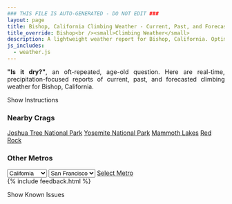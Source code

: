 ```yaml
---
### THIS FILE IS AUTO-GENERATED - DO NOT EDIT ###
layout: page
title: Bishop, California Climbing Weather - Current, Past, and Forecasted
title_override: Bishop<br /><small>Climbing Weather</small>
description: A lightweight weather report for Bishop, California. Optimized for slow internet connections.
js_includes:
  - weather.js
---
```


<section class="measure center lh-copy f5-ns f6 ph2 mv4" style="text-align: justify;">
<strong>"Is it dry?"</strong>, an oft-repeated, age-old question. Here are real-time,
precipitation-focused reports of current, past, and forecasted climbing weather for Bishop, California.
</section>

<p id="settings-toggle" class="mw5 b center tc hover-light-red black-70 pointer">Show Instructions</p>
<section id="settings" class="overflow-hidden" style="display:none;">
    <div class="mv2 ph2 center">
        <div class="fn f6 tc pv2">
            <p class="measure lh-copy center"><strong>Show/hide hourly forecasts</strong> by clicking the desired day.</p>
            <hr class="mw5 p0 mv2 o-60 b0 bt b--light-red light-red bg-light-red">
            <p class="measure lh-copy center"><strong>Current and Past conditions</strong> are measured by the nearest weather station. <strong>Forecast conditions</strong> are calculated and polled separately.</p>
            <hr class="mw5 p0 mv2 o-60 b0 bt b--light-red light-red bg-light-red">
            <p class="measure lh-copy center"><strong>Having issues?</strong> Try <a id="clear-cache" class="no-underline relative fancy-link light-red hover-light-red" href="#">clearing the local cache</a>.</p>
            <hr class="mw5 p0 mv2 o-60 b0 bt b--light-red light-red bg-light-red">
            <p class="measure lh-copy center">Weather data sourced from <a class="no-underline fancy-link relative light-red" target="_blank" href="https://www.weather.gov/documentation/services-web-api">weather.gov</a>.</p>
        </div>
    </div>
</section>
<section id="weather" data-crag="bishop-california" class="mv4-ns mv3 ph2 center"></section>
<section id="nearby" class="tc lh-copy">
  <h3>Nearby Crags</h3>
<a class="nowrap no-underline fancy-link relative light-red mh3" href="/crags/joshua-tree-national-park-california-weather.html">Joshua Tree National Park</a>
<a class="nowrap no-underline fancy-link relative light-red mh3" href="/crags/yosemite-national-park-california-weather.html">Yosemite National Park</a>
<a class="nowrap no-underline fancy-link relative light-red mh3" href="/crags/mammoth-lakes-california-weather.html">Mammoth Lakes</a>
<a class="nowrap no-underline fancy-link relative light-red mh3" href="/crags/red-rock-nevada-weather.html">Red Rock</a>
</section>
<section id="nearby" class="tc lh-copy">
  <h3>Other Metros</h3>
  <select class="ma1 bg-near-white pa2" id="stateSel">
    <option value="Texas">Texas</option>
    <option value="Washington">Washington</option>
    <option value="Colorado">Colorado</option>
    <option value="Tennessee">Tennessee</option>
    <option value="Utah">Utah</option>
    <option value="California" selected>California</option>
  </select>
  <select class="ma1 bg-near-white pa2" id="citySel">
    <option value="San Francisco" selected>San Francisco</option>
    <option value="Los Angeles">Los Angeles</option>
  </select>
  <a id="selectMetro" class="f6 link dim ph3 pv2 ma1 dib white bg-light-red" href="/crags/san-francisco-california-weather.html">Select Metro</a>
  <script>
    var states = [];
    states["Texas"] = "Austin"
    states["Washington"] = "Seattle"
    states["Colorado"] = "Denver"
    states["Tennessee"] = "Nashville"
    states["Utah"] = "Salt Lake City"
    states["California"] = "San Francisco|Los Angeles"
  </script>
</section>
{% include feedback.html %}
<p id="issues-toggle" class="mw5 b center tc hover-light-red black-70 pointer">Show Known Issues</p>
<section id="issues" class="overflow-hidden tc f6">
</section>

<script>
  var weekly_VEF_14_168 = {"units":"us","forecastGenerator":"BaselineForecastGenerator","generatedAt":"2024-07-02T08:33:35+00:00","updateTime":"2024-07-02T08:27:00+00:00","validTimes":"2024-07-02T02:00:00+00:00/P7DT23H","elevation":{"unitCode":"wmoUnit:m","value":1425.8544},"periods":[{"number":1,"name":"Overnight","startTime":"2024-07-02T01:00:00-07:00","endTime":"2024-07-02T06:00:00-07:00","isDaytime":false,"temperature":69,"temperatureUnit":"F","temperatureTrend":"","probabilityOfPrecipitation":{"unitCode":"wmoUnit:percent","value":null},"windSpeed":"3 to 9 mph","windDirection":"W","icon":"/icons/land/night/skc?size=medium","shortForecast":"Clear","detailedForecast":"Clear. Low around 69, with temperatures rising to around 71 overnight. West wind 3 to 9 mph."},{"number":2,"name":"Tuesday","startTime":"2024-07-02T06:00:00-07:00","endTime":"2024-07-02T18:00:00-07:00","isDaytime":true,"temperature":100,"temperatureUnit":"F","temperatureTrend":"","probabilityOfPrecipitation":{"unitCode":"wmoUnit:percent","value":null},"windSpeed":"2 to 8 mph","windDirection":"NE","icon":"/icons/land/day/skc?size=medium","shortForecast":"Sunny","detailedForecast":"Sunny. High near 100, with temperatures falling to around 96 in the afternoon. Northeast wind 2 to 8 mph."},{"number":3,"name":"Tuesday Night","startTime":"2024-07-02T18:00:00-07:00","endTime":"2024-07-03T06:00:00-07:00","isDaytime":false,"temperature":72,"temperatureUnit":"F","temperatureTrend":"","probabilityOfPrecipitation":{"unitCode":"wmoUnit:percent","value":null},"windSpeed":"3 to 7 mph","windDirection":"W","icon":"/icons/land/night/skc?size=medium","shortForecast":"Clear","detailedForecast":"Clear. Low around 72, with temperatures rising to around 74 overnight. West wind 3 to 7 mph."},{"number":4,"name":"Wednesday","startTime":"2024-07-03T06:00:00-07:00","endTime":"2024-07-03T18:00:00-07:00","isDaytime":true,"temperature":105,"temperatureUnit":"F","temperatureTrend":"","probabilityOfPrecipitation":{"unitCode":"wmoUnit:percent","value":null},"windSpeed":"2 to 10 mph","windDirection":"N","icon":"/icons/land/day/hot?size=medium","shortForecast":"Sunny","detailedForecast":"Sunny, with a high near 105. North wind 2 to 10 mph, with gusts as high as 18 mph."},{"number":5,"name":"Wednesday Night","startTime":"2024-07-03T18:00:00-07:00","endTime":"2024-07-04T06:00:00-07:00","isDaytime":false,"temperature":73,"temperatureUnit":"F","temperatureTrend":"","probabilityOfPrecipitation":{"unitCode":"wmoUnit:percent","value":null},"windSpeed":"3 to 10 mph","windDirection":"NW","icon":"/icons/land/night/skc?size=medium","shortForecast":"Clear","detailedForecast":"Clear, with a low around 73. Northwest wind 3 to 10 mph, with gusts as high as 18 mph."},{"number":6,"name":"Independence Day","startTime":"2024-07-04T06:00:00-07:00","endTime":"2024-07-04T18:00:00-07:00","isDaytime":true,"temperature":104,"temperatureUnit":"F","temperatureTrend":"","probabilityOfPrecipitation":{"unitCode":"wmoUnit:percent","value":null},"windSpeed":"2 to 10 mph","windDirection":"N","icon":"/icons/land/day/few?size=medium","shortForecast":"Sunny","detailedForecast":"Sunny, with a high near 104."},{"number":7,"name":"Thursday Night","startTime":"2024-07-04T18:00:00-07:00","endTime":"2024-07-05T06:00:00-07:00","isDaytime":false,"temperature":74,"temperatureUnit":"F","temperatureTrend":"","probabilityOfPrecipitation":{"unitCode":"wmoUnit:percent","value":null},"windSpeed":"5 to 10 mph","windDirection":"NW","icon":"/icons/land/night/few?size=medium","shortForecast":"Mostly Clear","detailedForecast":"Mostly clear, with a low around 74."},{"number":8,"name":"Friday","startTime":"2024-07-05T06:00:00-07:00","endTime":"2024-07-05T18:00:00-07:00","isDaytime":true,"temperature":105,"temperatureUnit":"F","temperatureTrend":"","probabilityOfPrecipitation":{"unitCode":"wmoUnit:percent","value":null},"windSpeed":"2 to 8 mph","windDirection":"NNE","icon":"/icons/land/day/hot?size=medium","shortForecast":"Sunny","detailedForecast":"Sunny, with a high near 105."},{"number":9,"name":"Friday Night","startTime":"2024-07-05T18:00:00-07:00","endTime":"2024-07-06T06:00:00-07:00","isDaytime":false,"temperature":75,"temperatureUnit":"F","temperatureTrend":"","probabilityOfPrecipitation":{"unitCode":"wmoUnit:percent","value":null},"windSpeed":"7 mph","windDirection":"SW","icon":"/icons/land/night/skc?size=medium","shortForecast":"Clear","detailedForecast":"Clear, with a low around 75."},{"number":10,"name":"Saturday","startTime":"2024-07-06T06:00:00-07:00","endTime":"2024-07-06T18:00:00-07:00","isDaytime":true,"temperature":107,"temperatureUnit":"F","temperatureTrend":"","probabilityOfPrecipitation":{"unitCode":"wmoUnit:percent","value":null},"windSpeed":"2 to 10 mph","windDirection":"NNE","icon":"/icons/land/day/hot?size=medium","shortForecast":"Sunny","detailedForecast":"Sunny, with a high near 107."},{"number":11,"name":"Saturday Night","startTime":"2024-07-06T18:00:00-07:00","endTime":"2024-07-07T06:00:00-07:00","isDaytime":false,"temperature":76,"temperatureUnit":"F","temperatureTrend":"","probabilityOfPrecipitation":{"unitCode":"wmoUnit:percent","value":null},"windSpeed":"5 to 9 mph","windDirection":"SW","icon":"/icons/land/night/skc?size=medium","shortForecast":"Clear","detailedForecast":"Clear, with a low around 76."},{"number":12,"name":"Sunday","startTime":"2024-07-07T06:00:00-07:00","endTime":"2024-07-07T18:00:00-07:00","isDaytime":true,"temperature":108,"temperatureUnit":"F","temperatureTrend":"","probabilityOfPrecipitation":{"unitCode":"wmoUnit:percent","value":null},"windSpeed":"3 to 14 mph","windDirection":"ENE","icon":"/icons/land/day/hot?size=medium","shortForecast":"Sunny","detailedForecast":"Sunny, with a high near 108."},{"number":13,"name":"Sunday Night","startTime":"2024-07-07T18:00:00-07:00","endTime":"2024-07-08T06:00:00-07:00","isDaytime":false,"temperature":76,"temperatureUnit":"F","temperatureTrend":"","probabilityOfPrecipitation":{"unitCode":"wmoUnit:percent","value":null},"windSpeed":"5 to 13 mph","windDirection":"W","icon":"/icons/land/night/few?size=medium","shortForecast":"Mostly Clear","detailedForecast":"Mostly clear, with a low around 76."},{"number":14,"name":"Monday","startTime":"2024-07-08T06:00:00-07:00","endTime":"2024-07-08T18:00:00-07:00","isDaytime":true,"temperature":107,"temperatureUnit":"F","temperatureTrend":"","probabilityOfPrecipitation":{"unitCode":"wmoUnit:percent","value":null},"windSpeed":"3 to 15 mph","windDirection":"SSE","icon":"/icons/land/day/hot?size=medium","shortForecast":"Sunny","detailedForecast":"Sunny, with a high near 107."}]}
  var hourly_VEF_14_168 = {"@context":["https://geojson.org/geojson-ld/geojson-context.jsonld",{"@version":"1.1","wx":"https://api.weather.gov/ontology#","geo":"http://www.opengis.net/ont/geosparql#","unit":"http://codes.wmo.int/common/unit/","@vocab":"https://api.weather.gov/ontology#"}],"type":"Feature","geometry":{"type":"Polygon","coordinates":[[[-118.4587502,37.3355886],[-118.45392319999999,37.3136248],[-118.42633679999999,37.317456299999996],[-118.43115829999999,37.3394206],[-118.4587502,37.3355886]]]},"properties":{"units":"us","forecastGenerator":"HourlyForecastGenerator","generatedAt":"2024-07-02T08:33:36+00:00","updateTime":"2024-07-02T08:27:00+00:00","validTimes":"2024-07-02T02:00:00+00:00/P7DT23H","elevation":{"unitCode":"wmoUnit:m","value":1425.8544},"periods":[{"number":1,"name":"","startTime":"2024-07-02T01:00:00-07:00","endTime":"2024-07-02T02:00:00-07:00","isDaytime":false,"temperature":79,"temperatureUnit":"F","temperatureTrend":"","probabilityOfPrecipitation":{"unitCode":"wmoUnit:percent","value":0},"dewpoint":{"unitCode":"wmoUnit:degC","value":1.1111111111111112},"relativeHumidity":{"unitCode":"wmoUnit:percent","value":20},"windSpeed":"9 mph","windDirection":"W","icon":"/icons/land/night/skc?size=small","shortForecast":"Clear","detailedForecast":""},{"number":2,"name":"","startTime":"2024-07-02T02:00:00-07:00","endTime":"2024-07-02T03:00:00-07:00","isDaytime":false,"temperature":77,"temperatureUnit":"F","temperatureTrend":"","probabilityOfPrecipitation":{"unitCode":"wmoUnit:percent","value":0},"dewpoint":{"unitCode":"wmoUnit:degC","value":0.5555555555555556},"relativeHumidity":{"unitCode":"wmoUnit:percent","value":20},"windSpeed":"7 mph","windDirection":"W","icon":"/icons/land/night/skc?size=small","shortForecast":"Clear","detailedForecast":""},{"number":3,"name":"","startTime":"2024-07-02T03:00:00-07:00","endTime":"2024-07-02T04:00:00-07:00","isDaytime":false,"temperature":74,"temperatureUnit":"F","temperatureTrend":"","probabilityOfPrecipitation":{"unitCode":"wmoUnit:percent","value":0},"dewpoint":{"unitCode":"wmoUnit:degC","value":0},"relativeHumidity":{"unitCode":"wmoUnit:percent","value":21},"windSpeed":"6 mph","windDirection":"W","icon":"/icons/land/night/skc?size=small","shortForecast":"Clear","detailedForecast":""},{"number":4,"name":"","startTime":"2024-07-02T04:00:00-07:00","endTime":"2024-07-02T05:00:00-07:00","isDaytime":false,"temperature":72,"temperatureUnit":"F","temperatureTrend":"","probabilityOfPrecipitation":{"unitCode":"wmoUnit:percent","value":0},"dewpoint":{"unitCode":"wmoUnit:degC","value":0},"relativeHumidity":{"unitCode":"wmoUnit:percent","value":23},"windSpeed":"5 mph","windDirection":"WSW","icon":"/icons/land/night/skc?size=small","shortForecast":"Clear","detailedForecast":""},{"number":5,"name":"","startTime":"2024-07-02T05:00:00-07:00","endTime":"2024-07-02T06:00:00-07:00","isDaytime":false,"temperature":71,"temperatureUnit":"F","temperatureTrend":"","probabilityOfPrecipitation":{"unitCode":"wmoUnit:percent","value":0},"dewpoint":{"unitCode":"wmoUnit:degC","value":0},"relativeHumidity":{"unitCode":"wmoUnit:percent","value":23},"windSpeed":"3 mph","windDirection":"WSW","icon":"/icons/land/night/skc?size=small","shortForecast":"Clear","detailedForecast":""},{"number":6,"name":"","startTime":"2024-07-02T06:00:00-07:00","endTime":"2024-07-02T07:00:00-07:00","isDaytime":true,"temperature":70,"temperatureUnit":"F","temperatureTrend":"","probabilityOfPrecipitation":{"unitCode":"wmoUnit:percent","value":0},"dewpoint":{"unitCode":"wmoUnit:degC","value":0},"relativeHumidity":{"unitCode":"wmoUnit:percent","value":24},"windSpeed":"3 mph","windDirection":"WSW","icon":"/icons/land/day/skc?size=small","shortForecast":"Sunny","detailedForecast":""},{"number":7,"name":"","startTime":"2024-07-02T07:00:00-07:00","endTime":"2024-07-02T08:00:00-07:00","isDaytime":true,"temperature":72,"temperatureUnit":"F","temperatureTrend":"","probabilityOfPrecipitation":{"unitCode":"wmoUnit:percent","value":0},"dewpoint":{"unitCode":"wmoUnit:degC","value":0.5555555555555556},"relativeHumidity":{"unitCode":"wmoUnit:percent","value":24},"windSpeed":"2 mph","windDirection":"WSW","icon":"/icons/land/day/skc?size=small","shortForecast":"Sunny","detailedForecast":""},{"number":8,"name":"","startTime":"2024-07-02T08:00:00-07:00","endTime":"2024-07-02T09:00:00-07:00","isDaytime":true,"temperature":74,"temperatureUnit":"F","temperatureTrend":"","probabilityOfPrecipitation":{"unitCode":"wmoUnit:percent","value":0},"dewpoint":{"unitCode":"wmoUnit:degC","value":0.5555555555555556},"relativeHumidity":{"unitCode":"wmoUnit:percent","value":22},"windSpeed":"2 mph","windDirection":"NNE","icon":"/icons/land/day/skc?size=small","shortForecast":"Sunny","detailedForecast":""},{"number":9,"name":"","startTime":"2024-07-02T09:00:00-07:00","endTime":"2024-07-02T10:00:00-07:00","isDaytime":true,"temperature":77,"temperatureUnit":"F","temperatureTrend":"","probabilityOfPrecipitation":{"unitCode":"wmoUnit:percent","value":0},"dewpoint":{"unitCode":"wmoUnit:degC","value":0},"relativeHumidity":{"unitCode":"wmoUnit:percent","value":19},"windSpeed":"3 mph","windDirection":"NE","icon":"/icons/land/day/skc?size=small","shortForecast":"Sunny","detailedForecast":""},{"number":10,"name":"","startTime":"2024-07-02T10:00:00-07:00","endTime":"2024-07-02T11:00:00-07:00","isDaytime":true,"temperature":82,"temperatureUnit":"F","temperatureTrend":"","probabilityOfPrecipitation":{"unitCode":"wmoUnit:percent","value":0},"dewpoint":{"unitCode":"wmoUnit:degC","value":0.5555555555555556},"relativeHumidity":{"unitCode":"wmoUnit:percent","value":17},"windSpeed":"5 mph","windDirection":"NE","icon":"/icons/land/day/skc?size=small","shortForecast":"Sunny","detailedForecast":""},{"number":11,"name":"","startTime":"2024-07-02T11:00:00-07:00","endTime":"2024-07-02T12:00:00-07:00","isDaytime":true,"temperature":86,"temperatureUnit":"F","temperatureTrend":"","probabilityOfPrecipitation":{"unitCode":"wmoUnit:percent","value":0},"dewpoint":{"unitCode":"wmoUnit:degC","value":0},"relativeHumidity":{"unitCode":"wmoUnit:percent","value":14},"windSpeed":"6 mph","windDirection":"ENE","icon":"/icons/land/day/skc?size=small","shortForecast":"Sunny","detailedForecast":""},{"number":12,"name":"","startTime":"2024-07-02T12:00:00-07:00","endTime":"2024-07-02T13:00:00-07:00","isDaytime":true,"temperature":89,"temperatureUnit":"F","temperatureTrend":"","probabilityOfPrecipitation":{"unitCode":"wmoUnit:percent","value":0},"dewpoint":{"unitCode":"wmoUnit:degC","value":0.5555555555555556},"relativeHumidity":{"unitCode":"wmoUnit:percent","value":14},"windSpeed":"6 mph","windDirection":"ENE","icon":"/icons/land/day/skc?size=small","shortForecast":"Sunny","detailedForecast":""},{"number":13,"name":"","startTime":"2024-07-02T13:00:00-07:00","endTime":"2024-07-02T14:00:00-07:00","isDaytime":true,"temperature":93,"temperatureUnit":"F","temperatureTrend":"","probabilityOfPrecipitation":{"unitCode":"wmoUnit:percent","value":1},"dewpoint":{"unitCode":"wmoUnit:degC","value":-0.5555555555555556},"relativeHumidity":{"unitCode":"wmoUnit:percent","value":11},"windSpeed":"7 mph","windDirection":"ENE","icon":"/icons/land/day/skc?size=small","shortForecast":"Sunny","detailedForecast":""},{"number":14,"name":"","startTime":"2024-07-02T14:00:00-07:00","endTime":"2024-07-02T15:00:00-07:00","isDaytime":true,"temperature":95,"temperatureUnit":"F","temperatureTrend":"","probabilityOfPrecipitation":{"unitCode":"wmoUnit:percent","value":1},"dewpoint":{"unitCode":"wmoUnit:degC","value":-0.5555555555555556},"relativeHumidity":{"unitCode":"wmoUnit:percent","value":10},"windSpeed":"7 mph","windDirection":"ENE","icon":"/icons/land/day/skc?size=small","shortForecast":"Sunny","detailedForecast":""},{"number":15,"name":"","startTime":"2024-07-02T15:00:00-07:00","endTime":"2024-07-02T16:00:00-07:00","isDaytime":true,"temperature":97,"temperatureUnit":"F","temperatureTrend":"","probabilityOfPrecipitation":{"unitCode":"wmoUnit:percent","value":1},"dewpoint":{"unitCode":"wmoUnit:degC","value":0},"relativeHumidity":{"unitCode":"wmoUnit:percent","value":10},"windSpeed":"7 mph","windDirection":"NE","icon":"/icons/land/day/few?size=small","shortForecast":"Sunny","detailedForecast":""},{"number":16,"name":"","startTime":"2024-07-02T16:00:00-07:00","endTime":"2024-07-02T17:00:00-07:00","isDaytime":true,"temperature":99,"temperatureUnit":"F","temperatureTrend":"","probabilityOfPrecipitation":{"unitCode":"wmoUnit:percent","value":1},"dewpoint":{"unitCode":"wmoUnit:degC","value":-1.1111111111111112},"relativeHumidity":{"unitCode":"wmoUnit:percent","value":9},"windSpeed":"7 mph","windDirection":"NE","icon":"/icons/land/day/few?size=small","shortForecast":"Sunny","detailedForecast":""},{"number":17,"name":"","startTime":"2024-07-02T17:00:00-07:00","endTime":"2024-07-02T18:00:00-07:00","isDaytime":true,"temperature":96,"temperatureUnit":"F","temperatureTrend":"","probabilityOfPrecipitation":{"unitCode":"wmoUnit:percent","value":0},"dewpoint":{"unitCode":"wmoUnit:degC","value":-0.5555555555555556},"relativeHumidity":{"unitCode":"wmoUnit:percent","value":10},"windSpeed":"8 mph","windDirection":"NE","icon":"/icons/land/day/few?size=small","shortForecast":"Sunny","detailedForecast":""},{"number":18,"name":"","startTime":"2024-07-02T18:00:00-07:00","endTime":"2024-07-02T19:00:00-07:00","isDaytime":false,"temperature":97,"temperatureUnit":"F","temperatureTrend":"","probabilityOfPrecipitation":{"unitCode":"wmoUnit:percent","value":0},"dewpoint":{"unitCode":"wmoUnit:degC","value":-0.5555555555555556},"relativeHumidity":{"unitCode":"wmoUnit:percent","value":10},"windSpeed":"7 mph","windDirection":"NE","icon":"/icons/land/night/few?size=small","shortForecast":"Mostly Clear","detailedForecast":""},{"number":19,"name":"","startTime":"2024-07-02T19:00:00-07:00","endTime":"2024-07-02T20:00:00-07:00","isDaytime":false,"temperature":96,"temperatureUnit":"F","temperatureTrend":"","probabilityOfPrecipitation":{"unitCode":"wmoUnit:percent","value":0},"dewpoint":{"unitCode":"wmoUnit:degC","value":-0.5555555555555556},"relativeHumidity":{"unitCode":"wmoUnit:percent","value":10},"windSpeed":"6 mph","windDirection":"NNE","icon":"/icons/land/night/few?size=small","shortForecast":"Mostly Clear","detailedForecast":""},{"number":20,"name":"","startTime":"2024-07-02T20:00:00-07:00","endTime":"2024-07-02T21:00:00-07:00","isDaytime":false,"temperature":92,"temperatureUnit":"F","temperatureTrend":"","probabilityOfPrecipitation":{"unitCode":"wmoUnit:percent","value":0},"dewpoint":{"unitCode":"wmoUnit:degC","value":0.5555555555555556},"relativeHumidity":{"unitCode":"wmoUnit:percent","value":12},"windSpeed":"6 mph","windDirection":"WSW","icon":"/icons/land/night/few?size=small","shortForecast":"Mostly Clear","detailedForecast":""},{"number":21,"name":"","startTime":"2024-07-02T21:00:00-07:00","endTime":"2024-07-02T22:00:00-07:00","isDaytime":false,"temperature":89,"temperatureUnit":"F","temperatureTrend":"","probabilityOfPrecipitation":{"unitCode":"wmoUnit:percent","value":0},"dewpoint":{"unitCode":"wmoUnit:degC","value":0},"relativeHumidity":{"unitCode":"wmoUnit:percent","value":13},"windSpeed":"6 mph","windDirection":"SW","icon":"/icons/land/night/few?size=small","shortForecast":"Mostly Clear","detailedForecast":""},{"number":22,"name":"","startTime":"2024-07-02T22:00:00-07:00","endTime":"2024-07-02T23:00:00-07:00","isDaytime":false,"temperature":86,"temperatureUnit":"F","temperatureTrend":"","probabilityOfPrecipitation":{"unitCode":"wmoUnit:percent","value":0},"dewpoint":{"unitCode":"wmoUnit:degC","value":0.5555555555555556},"relativeHumidity":{"unitCode":"wmoUnit:percent","value":15},"windSpeed":"6 mph","windDirection":"WNW","icon":"/icons/land/night/few?size=small","shortForecast":"Mostly Clear","detailedForecast":""},{"number":23,"name":"","startTime":"2024-07-02T23:00:00-07:00","endTime":"2024-07-03T00:00:00-07:00","isDaytime":false,"temperature":85,"temperatureUnit":"F","temperatureTrend":"","probabilityOfPrecipitation":{"unitCode":"wmoUnit:percent","value":0},"dewpoint":{"unitCode":"wmoUnit:degC","value":0.5555555555555556},"relativeHumidity":{"unitCode":"wmoUnit:percent","value":16},"windSpeed":"6 mph","windDirection":"W","icon":"/icons/land/night/skc?size=small","shortForecast":"Clear","detailedForecast":""},{"number":24,"name":"","startTime":"2024-07-03T00:00:00-07:00","endTime":"2024-07-03T01:00:00-07:00","isDaytime":false,"temperature":84,"temperatureUnit":"F","temperatureTrend":"","probabilityOfPrecipitation":{"unitCode":"wmoUnit:percent","value":0},"dewpoint":{"unitCode":"wmoUnit:degC","value":0.5555555555555556},"relativeHumidity":{"unitCode":"wmoUnit:percent","value":16},"windSpeed":"6 mph","windDirection":"W","icon":"/icons/land/night/skc?size=small","shortForecast":"Clear","detailedForecast":""},{"number":25,"name":"","startTime":"2024-07-03T01:00:00-07:00","endTime":"2024-07-03T02:00:00-07:00","isDaytime":false,"temperature":81,"temperatureUnit":"F","temperatureTrend":"","probabilityOfPrecipitation":{"unitCode":"wmoUnit:percent","value":0},"dewpoint":{"unitCode":"wmoUnit:degC","value":0},"relativeHumidity":{"unitCode":"wmoUnit:percent","value":17},"windSpeed":"6 mph","windDirection":"W","icon":"/icons/land/night/skc?size=small","shortForecast":"Clear","detailedForecast":""},{"number":26,"name":"","startTime":"2024-07-03T02:00:00-07:00","endTime":"2024-07-03T03:00:00-07:00","isDaytime":false,"temperature":80,"temperatureUnit":"F","temperatureTrend":"","probabilityOfPrecipitation":{"unitCode":"wmoUnit:percent","value":0},"dewpoint":{"unitCode":"wmoUnit:degC","value":-0.5555555555555556},"relativeHumidity":{"unitCode":"wmoUnit:percent","value":17},"windSpeed":"6 mph","windDirection":"SW","icon":"/icons/land/night/skc?size=small","shortForecast":"Clear","detailedForecast":""},{"number":27,"name":"","startTime":"2024-07-03T03:00:00-07:00","endTime":"2024-07-03T04:00:00-07:00","isDaytime":false,"temperature":77,"temperatureUnit":"F","temperatureTrend":"","probabilityOfPrecipitation":{"unitCode":"wmoUnit:percent","value":0},"dewpoint":{"unitCode":"wmoUnit:degC","value":-1.1111111111111112},"relativeHumidity":{"unitCode":"wmoUnit:percent","value":18},"windSpeed":"6 mph","windDirection":"WSW","icon":"/icons/land/night/skc?size=small","shortForecast":"Clear","detailedForecast":""},{"number":28,"name":"","startTime":"2024-07-03T04:00:00-07:00","endTime":"2024-07-03T05:00:00-07:00","isDaytime":false,"temperature":75,"temperatureUnit":"F","temperatureTrend":"","probabilityOfPrecipitation":{"unitCode":"wmoUnit:percent","value":0},"dewpoint":{"unitCode":"wmoUnit:degC","value":-1.1111111111111112},"relativeHumidity":{"unitCode":"wmoUnit:percent","value":19},"windSpeed":"5 mph","windDirection":"WSW","icon":"/icons/land/night/skc?size=small","shortForecast":"Clear","detailedForecast":""},{"number":29,"name":"","startTime":"2024-07-03T05:00:00-07:00","endTime":"2024-07-03T06:00:00-07:00","isDaytime":false,"temperature":74,"temperatureUnit":"F","temperatureTrend":"","probabilityOfPrecipitation":{"unitCode":"wmoUnit:percent","value":0},"dewpoint":{"unitCode":"wmoUnit:degC","value":-1.1111111111111112},"relativeHumidity":{"unitCode":"wmoUnit:percent","value":19},"windSpeed":"3 mph","windDirection":"WSW","icon":"/icons/land/night/few?size=small","shortForecast":"Mostly Clear","detailedForecast":""},{"number":30,"name":"","startTime":"2024-07-03T06:00:00-07:00","endTime":"2024-07-03T07:00:00-07:00","isDaytime":true,"temperature":73,"temperatureUnit":"F","temperatureTrend":"","probabilityOfPrecipitation":{"unitCode":"wmoUnit:percent","value":0},"dewpoint":{"unitCode":"wmoUnit:degC","value":-1.1111111111111112},"relativeHumidity":{"unitCode":"wmoUnit:percent","value":20},"windSpeed":"2 mph","windDirection":"WSW","icon":"/icons/land/day/skc?size=small","shortForecast":"Sunny","detailedForecast":""},{"number":31,"name":"","startTime":"2024-07-03T07:00:00-07:00","endTime":"2024-07-03T08:00:00-07:00","isDaytime":true,"temperature":76,"temperatureUnit":"F","temperatureTrend":"","probabilityOfPrecipitation":{"unitCode":"wmoUnit:percent","value":0},"dewpoint":{"unitCode":"wmoUnit:degC","value":-0.5555555555555556},"relativeHumidity":{"unitCode":"wmoUnit:percent","value":19},"windSpeed":"2 mph","windDirection":"WNW","icon":"/icons/land/day/skc?size=small","shortForecast":"Sunny","detailedForecast":""},{"number":32,"name":"","startTime":"2024-07-03T08:00:00-07:00","endTime":"2024-07-03T09:00:00-07:00","isDaytime":true,"temperature":78,"temperatureUnit":"F","temperatureTrend":"","probabilityOfPrecipitation":{"unitCode":"wmoUnit:percent","value":0},"dewpoint":{"unitCode":"wmoUnit:degC","value":0},"relativeHumidity":{"unitCode":"wmoUnit:percent","value":18},"windSpeed":"2 mph","windDirection":"NW","icon":"/icons/land/day/skc?size=small","shortForecast":"Sunny","detailedForecast":""},{"number":33,"name":"","startTime":"2024-07-03T09:00:00-07:00","endTime":"2024-07-03T10:00:00-07:00","isDaytime":true,"temperature":83,"temperatureUnit":"F","temperatureTrend":"","probabilityOfPrecipitation":{"unitCode":"wmoUnit:percent","value":0},"dewpoint":{"unitCode":"wmoUnit:degC","value":0},"relativeHumidity":{"unitCode":"wmoUnit:percent","value":16},"windSpeed":"2 mph","windDirection":"NNW","icon":"/icons/land/day/skc?size=small","shortForecast":"Sunny","detailedForecast":""},{"number":34,"name":"","startTime":"2024-07-03T10:00:00-07:00","endTime":"2024-07-03T11:00:00-07:00","isDaytime":true,"temperature":87,"temperatureUnit":"F","temperatureTrend":"","probabilityOfPrecipitation":{"unitCode":"wmoUnit:percent","value":0},"dewpoint":{"unitCode":"wmoUnit:degC","value":0},"relativeHumidity":{"unitCode":"wmoUnit:percent","value":14},"windSpeed":"3 mph","windDirection":"NNE","icon":"/icons/land/day/skc?size=small","shortForecast":"Sunny","detailedForecast":""},{"number":35,"name":"","startTime":"2024-07-03T11:00:00-07:00","endTime":"2024-07-03T12:00:00-07:00","isDaytime":true,"temperature":92,"temperatureUnit":"F","temperatureTrend":"","probabilityOfPrecipitation":{"unitCode":"wmoUnit:percent","value":0},"dewpoint":{"unitCode":"wmoUnit:degC","value":-0.5555555555555556},"relativeHumidity":{"unitCode":"wmoUnit:percent","value":11},"windSpeed":"5 mph","windDirection":"NE","icon":"/icons/land/day/skc?size=small","shortForecast":"Sunny","detailedForecast":""},{"number":36,"name":"","startTime":"2024-07-03T12:00:00-07:00","endTime":"2024-07-03T13:00:00-07:00","isDaytime":true,"temperature":96,"temperatureUnit":"F","temperatureTrend":"","probabilityOfPrecipitation":{"unitCode":"wmoUnit:percent","value":0},"dewpoint":{"unitCode":"wmoUnit:degC","value":-1.1111111111111112},"relativeHumidity":{"unitCode":"wmoUnit:percent","value":10},"windSpeed":"6 mph","windDirection":"NE","icon":"/icons/land/day/skc?size=small","shortForecast":"Sunny","detailedForecast":""},{"number":37,"name":"","startTime":"2024-07-03T13:00:00-07:00","endTime":"2024-07-03T14:00:00-07:00","isDaytime":true,"temperature":99,"temperatureUnit":"F","temperatureTrend":"","probabilityOfPrecipitation":{"unitCode":"wmoUnit:percent","value":0},"dewpoint":{"unitCode":"wmoUnit:degC","value":-1.1111111111111112},"relativeHumidity":{"unitCode":"wmoUnit:percent","value":9},"windSpeed":"6 mph","windDirection":"NNE","icon":"/icons/land/day/skc?size=small","shortForecast":"Sunny","detailedForecast":""},{"number":38,"name":"","startTime":"2024-07-03T14:00:00-07:00","endTime":"2024-07-03T15:00:00-07:00","isDaytime":true,"temperature":101,"temperatureUnit":"F","temperatureTrend":"","probabilityOfPrecipitation":{"unitCode":"wmoUnit:percent","value":0},"dewpoint":{"unitCode":"wmoUnit:degC","value":-1.6666666666666667},"relativeHumidity":{"unitCode":"wmoUnit:percent","value":8},"windSpeed":"7 mph","windDirection":"NNE","icon":"/icons/land/day/skc?size=small","shortForecast":"Sunny","detailedForecast":""},{"number":39,"name":"","startTime":"2024-07-03T15:00:00-07:00","endTime":"2024-07-03T16:00:00-07:00","isDaytime":true,"temperature":103,"temperatureUnit":"F","temperatureTrend":"","probabilityOfPrecipitation":{"unitCode":"wmoUnit:percent","value":0},"dewpoint":{"unitCode":"wmoUnit:degC","value":-2.2222222222222223},"relativeHumidity":{"unitCode":"wmoUnit:percent","value":7},"windSpeed":"8 mph","windDirection":"NNE","icon":"/icons/land/day/few?size=small","shortForecast":"Sunny","detailedForecast":""},{"number":40,"name":"","startTime":"2024-07-03T16:00:00-07:00","endTime":"2024-07-03T17:00:00-07:00","isDaytime":true,"temperature":104,"temperatureUnit":"F","temperatureTrend":"","probabilityOfPrecipitation":{"unitCode":"wmoUnit:percent","value":0},"dewpoint":{"unitCode":"wmoUnit:degC","value":-2.2222222222222223},"relativeHumidity":{"unitCode":"wmoUnit:percent","value":7},"windSpeed":"9 mph","windDirection":"N","icon":"/icons/land/day/few?size=small","shortForecast":"Sunny","detailedForecast":""},{"number":41,"name":"","startTime":"2024-07-03T17:00:00-07:00","endTime":"2024-07-03T18:00:00-07:00","isDaytime":true,"temperature":103,"temperatureUnit":"F","temperatureTrend":"","probabilityOfPrecipitation":{"unitCode":"wmoUnit:percent","value":0},"dewpoint":{"unitCode":"wmoUnit:degC","value":-2.2222222222222223},"relativeHumidity":{"unitCode":"wmoUnit:percent","value":7},"windSpeed":"10 mph","windDirection":"N","icon":"/icons/land/day/few?size=small","shortForecast":"Sunny","detailedForecast":""},{"number":42,"name":"","startTime":"2024-07-03T18:00:00-07:00","endTime":"2024-07-03T19:00:00-07:00","isDaytime":false,"temperature":102,"temperatureUnit":"F","temperatureTrend":"","probabilityOfPrecipitation":{"unitCode":"wmoUnit:percent","value":0},"dewpoint":{"unitCode":"wmoUnit:degC","value":-1.6666666666666667},"relativeHumidity":{"unitCode":"wmoUnit:percent","value":8},"windSpeed":"10 mph","windDirection":"N","icon":"/icons/land/night/few?size=small","shortForecast":"Mostly Clear","detailedForecast":""},{"number":43,"name":"","startTime":"2024-07-03T19:00:00-07:00","endTime":"2024-07-03T20:00:00-07:00","isDaytime":false,"temperature":100,"temperatureUnit":"F","temperatureTrend":"","probabilityOfPrecipitation":{"unitCode":"wmoUnit:percent","value":0},"dewpoint":{"unitCode":"wmoUnit:degC","value":-1.1111111111111112},"relativeHumidity":{"unitCode":"wmoUnit:percent","value":9},"windSpeed":"10 mph","windDirection":"NNW","icon":"/icons/land/night/few?size=small","shortForecast":"Mostly Clear","detailedForecast":""},{"number":44,"name":"","startTime":"2024-07-03T20:00:00-07:00","endTime":"2024-07-03T21:00:00-07:00","isDaytime":false,"temperature":97,"temperatureUnit":"F","temperatureTrend":"","probabilityOfPrecipitation":{"unitCode":"wmoUnit:percent","value":0},"dewpoint":{"unitCode":"wmoUnit:degC","value":-0.5555555555555556},"relativeHumidity":{"unitCode":"wmoUnit:percent","value":10},"windSpeed":"9 mph","windDirection":"NW","icon":"/icons/land/night/skc?size=small","shortForecast":"Clear","detailedForecast":""},{"number":45,"name":"","startTime":"2024-07-03T21:00:00-07:00","endTime":"2024-07-03T22:00:00-07:00","isDaytime":false,"temperature":94,"temperatureUnit":"F","temperatureTrend":"","probabilityOfPrecipitation":{"unitCode":"wmoUnit:percent","value":0},"dewpoint":{"unitCode":"wmoUnit:degC","value":0},"relativeHumidity":{"unitCode":"wmoUnit:percent","value":11},"windSpeed":"8 mph","windDirection":"NW","icon":"/icons/land/night/skc?size=small","shortForecast":"Clear","detailedForecast":""},{"number":46,"name":"","startTime":"2024-07-03T22:00:00-07:00","endTime":"2024-07-03T23:00:00-07:00","isDaytime":false,"temperature":90,"temperatureUnit":"F","temperatureTrend":"","probabilityOfPrecipitation":{"unitCode":"wmoUnit:percent","value":0},"dewpoint":{"unitCode":"wmoUnit:degC","value":0.5555555555555556},"relativeHumidity":{"unitCode":"wmoUnit:percent","value":13},"windSpeed":"7 mph","windDirection":"NW","icon":"/icons/land/night/skc?size=small","shortForecast":"Clear","detailedForecast":""},{"number":47,"name":"","startTime":"2024-07-03T23:00:00-07:00","endTime":"2024-07-04T00:00:00-07:00","isDaytime":false,"temperature":86,"temperatureUnit":"F","temperatureTrend":"","probabilityOfPrecipitation":{"unitCode":"wmoUnit:percent","value":0},"dewpoint":{"unitCode":"wmoUnit:degC","value":0.5555555555555556},"relativeHumidity":{"unitCode":"wmoUnit:percent","value":15},"windSpeed":"6 mph","windDirection":"WNW","icon":"/icons/land/night/skc?size=small","shortForecast":"Clear","detailedForecast":""},{"number":48,"name":"","startTime":"2024-07-04T00:00:00-07:00","endTime":"2024-07-04T01:00:00-07:00","isDaytime":false,"temperature":84,"temperatureUnit":"F","temperatureTrend":"","probabilityOfPrecipitation":{"unitCode":"wmoUnit:percent","value":0},"dewpoint":{"unitCode":"wmoUnit:degC","value":0.5555555555555556},"relativeHumidity":{"unitCode":"wmoUnit:percent","value":16},"windSpeed":"6 mph","windDirection":"WNW","icon":"/icons/land/night/skc?size=small","shortForecast":"Clear","detailedForecast":""},{"number":49,"name":"","startTime":"2024-07-04T01:00:00-07:00","endTime":"2024-07-04T02:00:00-07:00","isDaytime":false,"temperature":81,"temperatureUnit":"F","temperatureTrend":"","probabilityOfPrecipitation":{"unitCode":"wmoUnit:percent","value":0},"dewpoint":{"unitCode":"wmoUnit:degC","value":0},"relativeHumidity":{"unitCode":"wmoUnit:percent","value":17},"windSpeed":"6 mph","windDirection":"WNW","icon":"/icons/land/night/skc?size=small","shortForecast":"Clear","detailedForecast":""},{"number":50,"name":"","startTime":"2024-07-04T02:00:00-07:00","endTime":"2024-07-04T03:00:00-07:00","isDaytime":false,"temperature":79,"temperatureUnit":"F","temperatureTrend":"","probabilityOfPrecipitation":{"unitCode":"wmoUnit:percent","value":0},"dewpoint":{"unitCode":"wmoUnit:degC","value":-0.5555555555555556},"relativeHumidity":{"unitCode":"wmoUnit:percent","value":17},"windSpeed":"6 mph","windDirection":"WNW","icon":"/icons/land/night/skc?size=small","shortForecast":"Clear","detailedForecast":""},{"number":51,"name":"","startTime":"2024-07-04T03:00:00-07:00","endTime":"2024-07-04T04:00:00-07:00","isDaytime":false,"temperature":76,"temperatureUnit":"F","temperatureTrend":"","probabilityOfPrecipitation":{"unitCode":"wmoUnit:percent","value":0},"dewpoint":{"unitCode":"wmoUnit:degC","value":-0.5555555555555556},"relativeHumidity":{"unitCode":"wmoUnit:percent","value":19},"windSpeed":"5 mph","windDirection":"WNW","icon":"/icons/land/night/skc?size=small","shortForecast":"Clear","detailedForecast":""},{"number":52,"name":"","startTime":"2024-07-04T04:00:00-07:00","endTime":"2024-07-04T05:00:00-07:00","isDaytime":false,"temperature":74,"temperatureUnit":"F","temperatureTrend":"","probabilityOfPrecipitation":{"unitCode":"wmoUnit:percent","value":0},"dewpoint":{"unitCode":"wmoUnit:degC","value":-0.5555555555555556},"relativeHumidity":{"unitCode":"wmoUnit:percent","value":20},"windSpeed":"5 mph","windDirection":"WNW","icon":"/icons/land/night/skc?size=small","shortForecast":"Clear","detailedForecast":""},{"number":53,"name":"","startTime":"2024-07-04T05:00:00-07:00","endTime":"2024-07-04T06:00:00-07:00","isDaytime":false,"temperature":74,"temperatureUnit":"F","temperatureTrend":"","probabilityOfPrecipitation":{"unitCode":"wmoUnit:percent","value":0},"dewpoint":{"unitCode":"wmoUnit:degC","value":-0.5555555555555556},"relativeHumidity":{"unitCode":"wmoUnit:percent","value":21},"windSpeed":"3 mph","windDirection":"WNW","icon":"/icons/land/night/skc?size=small","shortForecast":"Clear","detailedForecast":""},{"number":54,"name":"","startTime":"2024-07-04T06:00:00-07:00","endTime":"2024-07-04T07:00:00-07:00","isDaytime":true,"temperature":74,"temperatureUnit":"F","temperatureTrend":"","probabilityOfPrecipitation":{"unitCode":"wmoUnit:percent","value":0},"dewpoint":{"unitCode":"wmoUnit:degC","value":-0.5555555555555556},"relativeHumidity":{"unitCode":"wmoUnit:percent","value":20},"windSpeed":"2 mph","windDirection":"WNW","icon":"/icons/land/day/skc?size=small","shortForecast":"Sunny","detailedForecast":""},{"number":55,"name":"","startTime":"2024-07-04T07:00:00-07:00","endTime":"2024-07-04T08:00:00-07:00","isDaytime":true,"temperature":76,"temperatureUnit":"F","temperatureTrend":"","probabilityOfPrecipitation":{"unitCode":"wmoUnit:percent","value":0},"dewpoint":{"unitCode":"wmoUnit:degC","value":0},"relativeHumidity":{"unitCode":"wmoUnit:percent","value":20},"windSpeed":"2 mph","windDirection":"NW","icon":"/icons/land/day/skc?size=small","shortForecast":"Sunny","detailedForecast":""},{"number":56,"name":"","startTime":"2024-07-04T08:00:00-07:00","endTime":"2024-07-04T09:00:00-07:00","isDaytime":true,"temperature":79,"temperatureUnit":"F","temperatureTrend":"","probabilityOfPrecipitation":{"unitCode":"wmoUnit:percent","value":0},"dewpoint":{"unitCode":"wmoUnit:degC","value":0},"relativeHumidity":{"unitCode":"wmoUnit:percent","value":18},"windSpeed":"2 mph","windDirection":"NNW","icon":"/icons/land/day/skc?size=small","shortForecast":"Sunny","detailedForecast":""},{"number":57,"name":"","startTime":"2024-07-04T09:00:00-07:00","endTime":"2024-07-04T10:00:00-07:00","isDaytime":true,"temperature":83,"temperatureUnit":"F","temperatureTrend":"","probabilityOfPrecipitation":{"unitCode":"wmoUnit:percent","value":0},"dewpoint":{"unitCode":"wmoUnit:degC","value":-0.5555555555555556},"relativeHumidity":{"unitCode":"wmoUnit:percent","value":15},"windSpeed":"3 mph","windDirection":"N","icon":"/icons/land/day/skc?size=small","shortForecast":"Sunny","detailedForecast":""},{"number":58,"name":"","startTime":"2024-07-04T10:00:00-07:00","endTime":"2024-07-04T11:00:00-07:00","isDaytime":true,"temperature":88,"temperatureUnit":"F","temperatureTrend":"","probabilityOfPrecipitation":{"unitCode":"wmoUnit:percent","value":0},"dewpoint":{"unitCode":"wmoUnit:degC","value":-1.1111111111111112},"relativeHumidity":{"unitCode":"wmoUnit:percent","value":13},"windSpeed":"5 mph","windDirection":"NE","icon":"/icons/land/day/skc?size=small","shortForecast":"Sunny","detailedForecast":""},{"number":59,"name":"","startTime":"2024-07-04T11:00:00-07:00","endTime":"2024-07-04T12:00:00-07:00","isDaytime":true,"temperature":92,"temperatureUnit":"F","temperatureTrend":"","probabilityOfPrecipitation":{"unitCode":"wmoUnit:percent","value":1},"dewpoint":{"unitCode":"wmoUnit:degC","value":-1.6666666666666667},"relativeHumidity":{"unitCode":"wmoUnit:percent","value":11},"windSpeed":"6 mph","windDirection":"ENE","icon":"/icons/land/day/skc?size=small","shortForecast":"Sunny","detailedForecast":""},{"number":60,"name":"","startTime":"2024-07-04T12:00:00-07:00","endTime":"2024-07-04T13:00:00-07:00","isDaytime":true,"temperature":95,"temperatureUnit":"F","temperatureTrend":"","probabilityOfPrecipitation":{"unitCode":"wmoUnit:percent","value":1},"dewpoint":{"unitCode":"wmoUnit:degC","value":-2.2222222222222223},"relativeHumidity":{"unitCode":"wmoUnit:percent","value":9},"windSpeed":"7 mph","windDirection":"ENE","icon":"/icons/land/day/few?size=small","shortForecast":"Sunny","detailedForecast":""},{"number":61,"name":"","startTime":"2024-07-04T13:00:00-07:00","endTime":"2024-07-04T14:00:00-07:00","isDaytime":true,"temperature":98,"temperatureUnit":"F","temperatureTrend":"","probabilityOfPrecipitation":{"unitCode":"wmoUnit:percent","value":1},"dewpoint":{"unitCode":"wmoUnit:degC","value":-2.2222222222222223},"relativeHumidity":{"unitCode":"wmoUnit:percent","value":8},"windSpeed":"7 mph","windDirection":"NE","icon":"/icons/land/day/few?size=small","shortForecast":"Sunny","detailedForecast":""},{"number":62,"name":"","startTime":"2024-07-04T14:00:00-07:00","endTime":"2024-07-04T15:00:00-07:00","isDaytime":true,"temperature":100,"temperatureUnit":"F","temperatureTrend":"","probabilityOfPrecipitation":{"unitCode":"wmoUnit:percent","value":1},"dewpoint":{"unitCode":"wmoUnit:degC","value":-2.2222222222222223},"relativeHumidity":{"unitCode":"wmoUnit:percent","value":8},"windSpeed":"8 mph","windDirection":"NE","icon":"/icons/land/day/few?size=small","shortForecast":"Sunny","detailedForecast":""},{"number":63,"name":"","startTime":"2024-07-04T15:00:00-07:00","endTime":"2024-07-04T16:00:00-07:00","isDaytime":true,"temperature":102,"temperatureUnit":"F","temperatureTrend":"","probabilityOfPrecipitation":{"unitCode":"wmoUnit:percent","value":1},"dewpoint":{"unitCode":"wmoUnit:degC","value":-2.2222222222222223},"relativeHumidity":{"unitCode":"wmoUnit:percent","value":8},"windSpeed":"9 mph","windDirection":"NNE","icon":"/icons/land/day/few?size=small","shortForecast":"Sunny","detailedForecast":""},{"number":64,"name":"","startTime":"2024-07-04T16:00:00-07:00","endTime":"2024-07-04T17:00:00-07:00","isDaytime":true,"temperature":102,"temperatureUnit":"F","temperatureTrend":"","probabilityOfPrecipitation":{"unitCode":"wmoUnit:percent","value":1},"dewpoint":{"unitCode":"wmoUnit:degC","value":-1.6666666666666667},"relativeHumidity":{"unitCode":"wmoUnit:percent","value":8},"windSpeed":"10 mph","windDirection":"N","icon":"/icons/land/day/few?size=small","shortForecast":"Sunny","detailedForecast":""},{"number":65,"name":"","startTime":"2024-07-04T17:00:00-07:00","endTime":"2024-07-04T18:00:00-07:00","isDaytime":true,"temperature":102,"temperatureUnit":"F","temperatureTrend":"","probabilityOfPrecipitation":{"unitCode":"wmoUnit:percent","value":0},"dewpoint":{"unitCode":"wmoUnit:degC","value":-1.1111111111111112},"relativeHumidity":{"unitCode":"wmoUnit:percent","value":8},"windSpeed":"10 mph","windDirection":"NNW","icon":"/icons/land/day/few?size=small","shortForecast":"Sunny","detailedForecast":""},{"number":66,"name":"","startTime":"2024-07-04T18:00:00-07:00","endTime":"2024-07-04T19:00:00-07:00","isDaytime":false,"temperature":101,"temperatureUnit":"F","temperatureTrend":"","probabilityOfPrecipitation":{"unitCode":"wmoUnit:percent","value":0},"dewpoint":{"unitCode":"wmoUnit:degC","value":-0.5555555555555556},"relativeHumidity":{"unitCode":"wmoUnit:percent","value":9},"windSpeed":"10 mph","windDirection":"NNW","icon":"/icons/land/night/few?size=small","shortForecast":"Mostly Clear","detailedForecast":""},{"number":67,"name":"","startTime":"2024-07-04T19:00:00-07:00","endTime":"2024-07-04T20:00:00-07:00","isDaytime":false,"temperature":99,"temperatureUnit":"F","temperatureTrend":"","probabilityOfPrecipitation":{"unitCode":"wmoUnit:percent","value":0},"dewpoint":{"unitCode":"wmoUnit:degC","value":-0.5555555555555556},"relativeHumidity":{"unitCode":"wmoUnit:percent","value":9},"windSpeed":"9 mph","windDirection":"NW","icon":"/icons/land/night/few?size=small","shortForecast":"Mostly Clear","detailedForecast":""},{"number":68,"name":"","startTime":"2024-07-04T20:00:00-07:00","endTime":"2024-07-04T21:00:00-07:00","isDaytime":false,"temperature":96,"temperatureUnit":"F","temperatureTrend":"","probabilityOfPrecipitation":{"unitCode":"wmoUnit:percent","value":0},"dewpoint":{"unitCode":"wmoUnit:degC","value":-0.5555555555555556},"relativeHumidity":{"unitCode":"wmoUnit:percent","value":10},"windSpeed":"9 mph","windDirection":"WNW","icon":"/icons/land/night/few?size=small","shortForecast":"Mostly Clear","detailedForecast":""},{"number":69,"name":"","startTime":"2024-07-04T21:00:00-07:00","endTime":"2024-07-04T22:00:00-07:00","isDaytime":false,"temperature":93,"temperatureUnit":"F","temperatureTrend":"","probabilityOfPrecipitation":{"unitCode":"wmoUnit:percent","value":0},"dewpoint":{"unitCode":"wmoUnit:degC","value":-0.5555555555555556},"relativeHumidity":{"unitCode":"wmoUnit:percent","value":11},"windSpeed":"9 mph","windDirection":"WNW","icon":"/icons/land/night/few?size=small","shortForecast":"Mostly Clear","detailedForecast":""},{"number":70,"name":"","startTime":"2024-07-04T22:00:00-07:00","endTime":"2024-07-04T23:00:00-07:00","isDaytime":false,"temperature":89,"temperatureUnit":"F","temperatureTrend":"","probabilityOfPrecipitation":{"unitCode":"wmoUnit:percent","value":0},"dewpoint":{"unitCode":"wmoUnit:degC","value":-1.1111111111111112},"relativeHumidity":{"unitCode":"wmoUnit:percent","value":12},"windSpeed":"8 mph","windDirection":"WNW","icon":"/icons/land/night/few?size=small","shortForecast":"Mostly Clear","detailedForecast":""},{"number":71,"name":"","startTime":"2024-07-04T23:00:00-07:00","endTime":"2024-07-05T00:00:00-07:00","isDaytime":false,"temperature":86,"temperatureUnit":"F","temperatureTrend":"","probabilityOfPrecipitation":{"unitCode":"wmoUnit:percent","value":0},"dewpoint":{"unitCode":"wmoUnit:degC","value":-1.6666666666666667},"relativeHumidity":{"unitCode":"wmoUnit:percent","value":13},"windSpeed":"8 mph","windDirection":"WNW","icon":"/icons/land/night/skc?size=small","shortForecast":"Clear","detailedForecast":""},{"number":72,"name":"","startTime":"2024-07-05T00:00:00-07:00","endTime":"2024-07-05T01:00:00-07:00","isDaytime":false,"temperature":83,"temperatureUnit":"F","temperatureTrend":"","probabilityOfPrecipitation":{"unitCode":"wmoUnit:percent","value":0},"dewpoint":{"unitCode":"wmoUnit:degC","value":-2.2222222222222223},"relativeHumidity":{"unitCode":"wmoUnit:percent","value":13},"windSpeed":"7 mph","windDirection":"WNW","icon":"/icons/land/night/skc?size=small","shortForecast":"Clear","detailedForecast":""},{"number":73,"name":"","startTime":"2024-07-05T01:00:00-07:00","endTime":"2024-07-05T02:00:00-07:00","isDaytime":false,"temperature":81,"temperatureUnit":"F","temperatureTrend":"","probabilityOfPrecipitation":{"unitCode":"wmoUnit:percent","value":0},"dewpoint":{"unitCode":"wmoUnit:degC","value":-2.2222222222222223},"relativeHumidity":{"unitCode":"wmoUnit:percent","value":14},"windSpeed":"7 mph","windDirection":"WNW","icon":"/icons/land/night/skc?size=small","shortForecast":"Clear","detailedForecast":""},{"number":74,"name":"","startTime":"2024-07-05T02:00:00-07:00","endTime":"2024-07-05T03:00:00-07:00","isDaytime":false,"temperature":79,"temperatureUnit":"F","temperatureTrend":"","probabilityOfPrecipitation":{"unitCode":"wmoUnit:percent","value":0},"dewpoint":{"unitCode":"wmoUnit:degC","value":-2.7777777777777777},"relativeHumidity":{"unitCode":"wmoUnit:percent","value":15},"windSpeed":"6 mph","windDirection":"WNW","icon":"/icons/land/night/skc?size=small","shortForecast":"Clear","detailedForecast":""},{"number":75,"name":"","startTime":"2024-07-05T03:00:00-07:00","endTime":"2024-07-05T04:00:00-07:00","isDaytime":false,"temperature":77,"temperatureUnit":"F","temperatureTrend":"","probabilityOfPrecipitation":{"unitCode":"wmoUnit:percent","value":0},"dewpoint":{"unitCode":"wmoUnit:degC","value":-3.3333333333333335},"relativeHumidity":{"unitCode":"wmoUnit:percent","value":15},"windSpeed":"6 mph","windDirection":"WNW","icon":"/icons/land/night/skc?size=small","shortForecast":"Clear","detailedForecast":""},{"number":76,"name":"","startTime":"2024-07-05T04:00:00-07:00","endTime":"2024-07-05T05:00:00-07:00","isDaytime":false,"temperature":75,"temperatureUnit":"F","temperatureTrend":"","probabilityOfPrecipitation":{"unitCode":"wmoUnit:percent","value":0},"dewpoint":{"unitCode":"wmoUnit:degC","value":-3.3333333333333335},"relativeHumidity":{"unitCode":"wmoUnit:percent","value":16},"windSpeed":"5 mph","windDirection":"WNW","icon":"/icons/land/night/skc?size=small","shortForecast":"Clear","detailedForecast":""},{"number":77,"name":"","startTime":"2024-07-05T05:00:00-07:00","endTime":"2024-07-05T06:00:00-07:00","isDaytime":false,"temperature":75,"temperatureUnit":"F","temperatureTrend":"","probabilityOfPrecipitation":{"unitCode":"wmoUnit:percent","value":0},"dewpoint":{"unitCode":"wmoUnit:degC","value":-3.3333333333333335},"relativeHumidity":{"unitCode":"wmoUnit:percent","value":16},"windSpeed":"5 mph","windDirection":"WNW","icon":"/icons/land/night/skc?size=small","shortForecast":"Clear","detailedForecast":""},{"number":78,"name":"","startTime":"2024-07-05T06:00:00-07:00","endTime":"2024-07-05T07:00:00-07:00","isDaytime":true,"temperature":75,"temperatureUnit":"F","temperatureTrend":"","probabilityOfPrecipitation":{"unitCode":"wmoUnit:percent","value":0},"dewpoint":{"unitCode":"wmoUnit:degC","value":-3.3333333333333335},"relativeHumidity":{"unitCode":"wmoUnit:percent","value":16},"windSpeed":"3 mph","windDirection":"NW","icon":"/icons/land/day/skc?size=small","shortForecast":"Sunny","detailedForecast":""},{"number":79,"name":"","startTime":"2024-07-05T07:00:00-07:00","endTime":"2024-07-05T08:00:00-07:00","isDaytime":true,"temperature":77,"temperatureUnit":"F","temperatureTrend":"","probabilityOfPrecipitation":{"unitCode":"wmoUnit:percent","value":0},"dewpoint":{"unitCode":"wmoUnit:degC","value":-2.7777777777777777},"relativeHumidity":{"unitCode":"wmoUnit:percent","value":16},"windSpeed":"2 mph","windDirection":"NNW","icon":"/icons/land/day/skc?size=small","shortForecast":"Sunny","detailedForecast":""},{"number":80,"name":"","startTime":"2024-07-05T08:00:00-07:00","endTime":"2024-07-05T09:00:00-07:00","isDaytime":true,"temperature":80,"temperatureUnit":"F","temperatureTrend":"","probabilityOfPrecipitation":{"unitCode":"wmoUnit:percent","value":0},"dewpoint":{"unitCode":"wmoUnit:degC","value":-2.7777777777777777},"relativeHumidity":{"unitCode":"wmoUnit:percent","value":14},"windSpeed":"2 mph","windDirection":"NNW","icon":"/icons/land/day/skc?size=small","shortForecast":"Sunny","detailedForecast":""},{"number":81,"name":"","startTime":"2024-07-05T09:00:00-07:00","endTime":"2024-07-05T10:00:00-07:00","isDaytime":true,"temperature":84,"temperatureUnit":"F","temperatureTrend":"","probabilityOfPrecipitation":{"unitCode":"wmoUnit:percent","value":0},"dewpoint":{"unitCode":"wmoUnit:degC","value":-3.3333333333333335},"relativeHumidity":{"unitCode":"wmoUnit:percent","value":12},"windSpeed":"3 mph","windDirection":"N","icon":"/icons/land/day/skc?size=small","shortForecast":"Sunny","detailedForecast":""},{"number":82,"name":"","startTime":"2024-07-05T10:00:00-07:00","endTime":"2024-07-05T11:00:00-07:00","isDaytime":true,"temperature":89,"temperatureUnit":"F","temperatureTrend":"","probabilityOfPrecipitation":{"unitCode":"wmoUnit:percent","value":0},"dewpoint":{"unitCode":"wmoUnit:degC","value":-3.888888888888889},"relativeHumidity":{"unitCode":"wmoUnit:percent","value":10},"windSpeed":"5 mph","windDirection":"ENE","icon":"/icons/land/day/skc?size=small","shortForecast":"Sunny","detailedForecast":""},{"number":83,"name":"","startTime":"2024-07-05T11:00:00-07:00","endTime":"2024-07-05T12:00:00-07:00","isDaytime":true,"temperature":94,"temperatureUnit":"F","temperatureTrend":"","probabilityOfPrecipitation":{"unitCode":"wmoUnit:percent","value":0},"dewpoint":{"unitCode":"wmoUnit:degC","value":-4.444444444444445},"relativeHumidity":{"unitCode":"wmoUnit:percent","value":8},"windSpeed":"6 mph","windDirection":"E","icon":"/icons/land/day/skc?size=small","shortForecast":"Sunny","detailedForecast":""},{"number":84,"name":"","startTime":"2024-07-05T12:00:00-07:00","endTime":"2024-07-05T13:00:00-07:00","isDaytime":true,"temperature":97,"temperatureUnit":"F","temperatureTrend":"","probabilityOfPrecipitation":{"unitCode":"wmoUnit:percent","value":0},"dewpoint":{"unitCode":"wmoUnit:degC","value":-5},"relativeHumidity":{"unitCode":"wmoUnit:percent","value":7},"windSpeed":"6 mph","windDirection":"E","icon":"/icons/land/day/skc?size=small","shortForecast":"Sunny","detailedForecast":""},{"number":85,"name":"","startTime":"2024-07-05T13:00:00-07:00","endTime":"2024-07-05T14:00:00-07:00","isDaytime":true,"temperature":99,"temperatureUnit":"F","temperatureTrend":"","probabilityOfPrecipitation":{"unitCode":"wmoUnit:percent","value":0},"dewpoint":{"unitCode":"wmoUnit:degC","value":-5.555555555555555},"relativeHumidity":{"unitCode":"wmoUnit:percent","value":6},"windSpeed":"7 mph","windDirection":"E","icon":"/icons/land/day/skc?size=small","shortForecast":"Sunny","detailedForecast":""},{"number":86,"name":"","startTime":"2024-07-05T14:00:00-07:00","endTime":"2024-07-05T15:00:00-07:00","isDaytime":true,"temperature":101,"temperatureUnit":"F","temperatureTrend":"","probabilityOfPrecipitation":{"unitCode":"wmoUnit:percent","value":0},"dewpoint":{"unitCode":"wmoUnit:degC","value":-6.111111111111111},"relativeHumidity":{"unitCode":"wmoUnit:percent","value":6},"windSpeed":"7 mph","windDirection":"E","icon":"/icons/land/day/skc?size=small","shortForecast":"Sunny","detailedForecast":""},{"number":87,"name":"","startTime":"2024-07-05T15:00:00-07:00","endTime":"2024-07-05T16:00:00-07:00","isDaytime":true,"temperature":103,"temperatureUnit":"F","temperatureTrend":"","probabilityOfPrecipitation":{"unitCode":"wmoUnit:percent","value":0},"dewpoint":{"unitCode":"wmoUnit:degC","value":-6.666666666666667},"relativeHumidity":{"unitCode":"wmoUnit:percent","value":5},"windSpeed":"7 mph","windDirection":"E","icon":"/icons/land/day/skc?size=small","shortForecast":"Sunny","detailedForecast":""},{"number":88,"name":"","startTime":"2024-07-05T16:00:00-07:00","endTime":"2024-07-05T17:00:00-07:00","isDaytime":true,"temperature":104,"temperatureUnit":"F","temperatureTrend":"","probabilityOfPrecipitation":{"unitCode":"wmoUnit:percent","value":0},"dewpoint":{"unitCode":"wmoUnit:degC","value":-6.666666666666667},"relativeHumidity":{"unitCode":"wmoUnit:percent","value":5},"windSpeed":"8 mph","windDirection":"ENE","icon":"/icons/land/day/few?size=small","shortForecast":"Sunny","detailedForecast":""},{"number":89,"name":"","startTime":"2024-07-05T17:00:00-07:00","endTime":"2024-07-05T18:00:00-07:00","isDaytime":true,"temperature":103,"temperatureUnit":"F","temperatureTrend":"","probabilityOfPrecipitation":{"unitCode":"wmoUnit:percent","value":0},"dewpoint":{"unitCode":"wmoUnit:degC","value":-6.666666666666667},"relativeHumidity":{"unitCode":"wmoUnit:percent","value":5},"windSpeed":"8 mph","windDirection":"ENE","icon":"/icons/land/day/few?size=small","shortForecast":"Sunny","detailedForecast":""},{"number":90,"name":"","startTime":"2024-07-05T18:00:00-07:00","endTime":"2024-07-05T19:00:00-07:00","isDaytime":false,"temperature":102,"temperatureUnit":"F","temperatureTrend":"","probabilityOfPrecipitation":{"unitCode":"wmoUnit:percent","value":0},"dewpoint":{"unitCode":"wmoUnit:degC","value":-6.111111111111111},"relativeHumidity":{"unitCode":"wmoUnit:percent","value":6},"windSpeed":"7 mph","windDirection":"E","icon":"/icons/land/night/few?size=small","shortForecast":"Mostly Clear","detailedForecast":""},{"number":91,"name":"","startTime":"2024-07-05T19:00:00-07:00","endTime":"2024-07-05T20:00:00-07:00","isDaytime":false,"temperature":100,"temperatureUnit":"F","temperatureTrend":"","probabilityOfPrecipitation":{"unitCode":"wmoUnit:percent","value":0},"dewpoint":{"unitCode":"wmoUnit:degC","value":-6.111111111111111},"relativeHumidity":{"unitCode":"wmoUnit:percent","value":6},"windSpeed":"7 mph","windDirection":"SSE","icon":"/icons/land/night/few?size=small","shortForecast":"Mostly Clear","detailedForecast":""},{"number":92,"name":"","startTime":"2024-07-05T20:00:00-07:00","endTime":"2024-07-05T21:00:00-07:00","isDaytime":false,"temperature":97,"temperatureUnit":"F","temperatureTrend":"","probabilityOfPrecipitation":{"unitCode":"wmoUnit:percent","value":0},"dewpoint":{"unitCode":"wmoUnit:degC","value":-5.555555555555555},"relativeHumidity":{"unitCode":"wmoUnit:percent","value":7},"windSpeed":"6 mph","windDirection":"S","icon":"/icons/land/night/skc?size=small","shortForecast":"Clear","detailedForecast":""},{"number":93,"name":"","startTime":"2024-07-05T21:00:00-07:00","endTime":"2024-07-05T22:00:00-07:00","isDaytime":false,"temperature":94,"temperatureUnit":"F","temperatureTrend":"","probabilityOfPrecipitation":{"unitCode":"wmoUnit:percent","value":0},"dewpoint":{"unitCode":"wmoUnit:degC","value":-5.555555555555555},"relativeHumidity":{"unitCode":"wmoUnit:percent","value":7},"windSpeed":"6 mph","windDirection":"SSW","icon":"/icons/land/night/skc?size=small","shortForecast":"Clear","detailedForecast":""},{"number":94,"name":"","startTime":"2024-07-05T22:00:00-07:00","endTime":"2024-07-05T23:00:00-07:00","isDaytime":false,"temperature":90,"temperatureUnit":"F","temperatureTrend":"","probabilityOfPrecipitation":{"unitCode":"wmoUnit:percent","value":0},"dewpoint":{"unitCode":"wmoUnit:degC","value":-5.555555555555555},"relativeHumidity":{"unitCode":"wmoUnit:percent","value":8},"windSpeed":"6 mph","windDirection":"WSW","icon":"/icons/land/night/skc?size=small","shortForecast":"Clear","detailedForecast":""},{"number":95,"name":"","startTime":"2024-07-05T23:00:00-07:00","endTime":"2024-07-06T00:00:00-07:00","isDaytime":false,"temperature":87,"temperatureUnit":"F","temperatureTrend":"","probabilityOfPrecipitation":{"unitCode":"wmoUnit:percent","value":0},"dewpoint":{"unitCode":"wmoUnit:degC","value":-5.555555555555555},"relativeHumidity":{"unitCode":"wmoUnit:percent","value":9},"windSpeed":"6 mph","windDirection":"W","icon":"/icons/land/night/skc?size=small","shortForecast":"Clear","detailedForecast":""},{"number":96,"name":"","startTime":"2024-07-06T00:00:00-07:00","endTime":"2024-07-06T01:00:00-07:00","isDaytime":false,"temperature":85,"temperatureUnit":"F","temperatureTrend":"","probabilityOfPrecipitation":{"unitCode":"wmoUnit:percent","value":0},"dewpoint":{"unitCode":"wmoUnit:degC","value":-5.555555555555555},"relativeHumidity":{"unitCode":"wmoUnit:percent","value":10},"windSpeed":"6 mph","windDirection":"W","icon":"/icons/land/night/skc?size=small","shortForecast":"Clear","detailedForecast":""},{"number":97,"name":"","startTime":"2024-07-06T01:00:00-07:00","endTime":"2024-07-06T02:00:00-07:00","isDaytime":false,"temperature":82,"temperatureUnit":"F","temperatureTrend":"","probabilityOfPrecipitation":{"unitCode":"wmoUnit:percent","value":0},"dewpoint":{"unitCode":"wmoUnit:degC","value":-6.111111111111111},"relativeHumidity":{"unitCode":"wmoUnit:percent","value":10},"windSpeed":"6 mph","windDirection":"WNW","icon":"/icons/land/night/skc?size=small","shortForecast":"Clear","detailedForecast":""},{"number":98,"name":"","startTime":"2024-07-06T02:00:00-07:00","endTime":"2024-07-06T03:00:00-07:00","isDaytime":false,"temperature":81,"temperatureUnit":"F","temperatureTrend":"","probabilityOfPrecipitation":{"unitCode":"wmoUnit:percent","value":0},"dewpoint":{"unitCode":"wmoUnit:degC","value":-6.111111111111111},"relativeHumidity":{"unitCode":"wmoUnit:percent","value":11},"windSpeed":"6 mph","windDirection":"WNW","icon":"/icons/land/night/skc?size=small","shortForecast":"Clear","detailedForecast":""},{"number":99,"name":"","startTime":"2024-07-06T03:00:00-07:00","endTime":"2024-07-06T04:00:00-07:00","isDaytime":false,"temperature":78,"temperatureUnit":"F","temperatureTrend":"","probabilityOfPrecipitation":{"unitCode":"wmoUnit:percent","value":0},"dewpoint":{"unitCode":"wmoUnit:degC","value":-6.111111111111111},"relativeHumidity":{"unitCode":"wmoUnit:percent","value":12},"windSpeed":"6 mph","windDirection":"WNW","icon":"/icons/land/night/skc?size=small","shortForecast":"Clear","detailedForecast":""},{"number":100,"name":"","startTime":"2024-07-06T04:00:00-07:00","endTime":"2024-07-06T05:00:00-07:00","isDaytime":false,"temperature":76,"temperatureUnit":"F","temperatureTrend":"","probabilityOfPrecipitation":{"unitCode":"wmoUnit:percent","value":0},"dewpoint":{"unitCode":"wmoUnit:degC","value":-6.111111111111111},"relativeHumidity":{"unitCode":"wmoUnit:percent","value":12},"windSpeed":"5 mph","windDirection":"WNW","icon":"/icons/land/night/skc?size=small","shortForecast":"Clear","detailedForecast":""},{"number":101,"name":"","startTime":"2024-07-06T05:00:00-07:00","endTime":"2024-07-06T06:00:00-07:00","isDaytime":false,"temperature":76,"temperatureUnit":"F","temperatureTrend":"","probabilityOfPrecipitation":{"unitCode":"wmoUnit:percent","value":0},"dewpoint":{"unitCode":"wmoUnit:degC","value":-5.555555555555555},"relativeHumidity":{"unitCode":"wmoUnit:percent","value":13},"windSpeed":"5 mph","windDirection":"WNW","icon":"/icons/land/night/skc?size=small","shortForecast":"Clear","detailedForecast":""},{"number":102,"name":"","startTime":"2024-07-06T06:00:00-07:00","endTime":"2024-07-06T07:00:00-07:00","isDaytime":true,"temperature":76,"temperatureUnit":"F","temperatureTrend":"","probabilityOfPrecipitation":{"unitCode":"wmoUnit:percent","value":0},"dewpoint":{"unitCode":"wmoUnit:degC","value":-5},"relativeHumidity":{"unitCode":"wmoUnit:percent","value":14},"windSpeed":"3 mph","windDirection":"WNW","icon":"/icons/land/day/skc?size=small","shortForecast":"Sunny","detailedForecast":""},{"number":103,"name":"","startTime":"2024-07-06T07:00:00-07:00","endTime":"2024-07-06T08:00:00-07:00","isDaytime":true,"temperature":78,"temperatureUnit":"F","temperatureTrend":"","probabilityOfPrecipitation":{"unitCode":"wmoUnit:percent","value":0},"dewpoint":{"unitCode":"wmoUnit:degC","value":-4.444444444444445},"relativeHumidity":{"unitCode":"wmoUnit:percent","value":13},"windSpeed":"2 mph","windDirection":"NW","icon":"/icons/land/day/skc?size=small","shortForecast":"Sunny","detailedForecast":""},{"number":104,"name":"","startTime":"2024-07-06T08:00:00-07:00","endTime":"2024-07-06T09:00:00-07:00","isDaytime":true,"temperature":81,"temperatureUnit":"F","temperatureTrend":"","probabilityOfPrecipitation":{"unitCode":"wmoUnit:percent","value":0},"dewpoint":{"unitCode":"wmoUnit:degC","value":-3.888888888888889},"relativeHumidity":{"unitCode":"wmoUnit:percent","value":12},"windSpeed":"2 mph","windDirection":"NW","icon":"/icons/land/day/skc?size=small","shortForecast":"Sunny","detailedForecast":""},{"number":105,"name":"","startTime":"2024-07-06T09:00:00-07:00","endTime":"2024-07-06T10:00:00-07:00","isDaytime":true,"temperature":86,"temperatureUnit":"F","temperatureTrend":"","probabilityOfPrecipitation":{"unitCode":"wmoUnit:percent","value":0},"dewpoint":{"unitCode":"wmoUnit:degC","value":-3.888888888888889},"relativeHumidity":{"unitCode":"wmoUnit:percent","value":11},"windSpeed":"3 mph","windDirection":"N","icon":"/icons/land/day/skc?size=small","shortForecast":"Sunny","detailedForecast":""},{"number":106,"name":"","startTime":"2024-07-06T10:00:00-07:00","endTime":"2024-07-06T11:00:00-07:00","isDaytime":true,"temperature":91,"temperatureUnit":"F","temperatureTrend":"","probabilityOfPrecipitation":{"unitCode":"wmoUnit:percent","value":0},"dewpoint":{"unitCode":"wmoUnit:degC","value":-5},"relativeHumidity":{"unitCode":"wmoUnit:percent","value":9},"windSpeed":"5 mph","windDirection":"NE","icon":"/icons/land/day/skc?size=small","shortForecast":"Sunny","detailedForecast":""},{"number":107,"name":"","startTime":"2024-07-06T11:00:00-07:00","endTime":"2024-07-06T12:00:00-07:00","isDaytime":true,"temperature":95,"temperatureUnit":"F","temperatureTrend":"","probabilityOfPrecipitation":{"unitCode":"wmoUnit:percent","value":0},"dewpoint":{"unitCode":"wmoUnit:degC","value":-5.555555555555555},"relativeHumidity":{"unitCode":"wmoUnit:percent","value":7},"windSpeed":"6 mph","windDirection":"ENE","icon":"/icons/land/day/skc?size=small","shortForecast":"Sunny","detailedForecast":""},{"number":108,"name":"","startTime":"2024-07-06T12:00:00-07:00","endTime":"2024-07-06T13:00:00-07:00","isDaytime":true,"temperature":98,"temperatureUnit":"F","temperatureTrend":"","probabilityOfPrecipitation":{"unitCode":"wmoUnit:percent","value":0},"dewpoint":{"unitCode":"wmoUnit:degC","value":-6.111111111111111},"relativeHumidity":{"unitCode":"wmoUnit:percent","value":6},"windSpeed":"7 mph","windDirection":"ENE","icon":"/icons/land/day/skc?size=small","shortForecast":"Sunny","detailedForecast":""},{"number":109,"name":"","startTime":"2024-07-06T13:00:00-07:00","endTime":"2024-07-06T14:00:00-07:00","isDaytime":true,"temperature":101,"temperatureUnit":"F","temperatureTrend":"","probabilityOfPrecipitation":{"unitCode":"wmoUnit:percent","value":0},"dewpoint":{"unitCode":"wmoUnit:degC","value":-7.222222222222222},"relativeHumidity":{"unitCode":"wmoUnit:percent","value":5},"windSpeed":"7 mph","windDirection":"ENE","icon":"/icons/land/day/skc?size=small","shortForecast":"Sunny","detailedForecast":""},{"number":110,"name":"","startTime":"2024-07-06T14:00:00-07:00","endTime":"2024-07-06T15:00:00-07:00","isDaytime":true,"temperature":103,"temperatureUnit":"F","temperatureTrend":"","probabilityOfPrecipitation":{"unitCode":"wmoUnit:percent","value":0},"dewpoint":{"unitCode":"wmoUnit:degC","value":-7.777777777777778},"relativeHumidity":{"unitCode":"wmoUnit:percent","value":5},"windSpeed":"8 mph","windDirection":"ENE","icon":"/icons/land/day/skc?size=small","shortForecast":"Sunny","detailedForecast":""},{"number":111,"name":"","startTime":"2024-07-06T15:00:00-07:00","endTime":"2024-07-06T16:00:00-07:00","isDaytime":true,"temperature":105,"temperatureUnit":"F","temperatureTrend":"","probabilityOfPrecipitation":{"unitCode":"wmoUnit:percent","value":0},"dewpoint":{"unitCode":"wmoUnit:degC","value":-8.333333333333334},"relativeHumidity":{"unitCode":"wmoUnit:percent","value":4},"windSpeed":"9 mph","windDirection":"E","icon":"/icons/land/day/hot?size=small","shortForecast":"Sunny","detailedForecast":""},{"number":112,"name":"","startTime":"2024-07-06T16:00:00-07:00","endTime":"2024-07-06T17:00:00-07:00","isDaytime":true,"temperature":105,"temperatureUnit":"F","temperatureTrend":"","probabilityOfPrecipitation":{"unitCode":"wmoUnit:percent","value":0},"dewpoint":{"unitCode":"wmoUnit:degC","value":-8.88888888888889},"relativeHumidity":{"unitCode":"wmoUnit:percent","value":4},"windSpeed":"10 mph","windDirection":"E","icon":"/icons/land/day/hot?size=small","shortForecast":"Sunny","detailedForecast":""},{"number":113,"name":"","startTime":"2024-07-06T17:00:00-07:00","endTime":"2024-07-06T18:00:00-07:00","isDaytime":true,"temperature":105,"temperatureUnit":"F","temperatureTrend":"","probabilityOfPrecipitation":{"unitCode":"wmoUnit:percent","value":0},"dewpoint":{"unitCode":"wmoUnit:degC","value":-8.88888888888889},"relativeHumidity":{"unitCode":"wmoUnit:percent","value":4},"windSpeed":"10 mph","windDirection":"E","icon":"/icons/land/day/hot?size=small","shortForecast":"Sunny","detailedForecast":""},{"number":114,"name":"","startTime":"2024-07-06T18:00:00-07:00","endTime":"2024-07-06T19:00:00-07:00","isDaytime":false,"temperature":104,"temperatureUnit":"F","temperatureTrend":"","probabilityOfPrecipitation":{"unitCode":"wmoUnit:percent","value":0},"dewpoint":{"unitCode":"wmoUnit:degC","value":-8.333333333333334},"relativeHumidity":{"unitCode":"wmoUnit:percent","value":4},"windSpeed":"9 mph","windDirection":"SE","icon":"/icons/land/night/few?size=small","shortForecast":"Mostly Clear","detailedForecast":""},{"number":115,"name":"","startTime":"2024-07-06T19:00:00-07:00","endTime":"2024-07-06T20:00:00-07:00","isDaytime":false,"temperature":101,"temperatureUnit":"F","temperatureTrend":"","probabilityOfPrecipitation":{"unitCode":"wmoUnit:percent","value":0},"dewpoint":{"unitCode":"wmoUnit:degC","value":-7.222222222222222},"relativeHumidity":{"unitCode":"wmoUnit:percent","value":5},"windSpeed":"8 mph","windDirection":"SSW","icon":"/icons/land/night/few?size=small","shortForecast":"Mostly Clear","detailedForecast":""},{"number":116,"name":"","startTime":"2024-07-06T20:00:00-07:00","endTime":"2024-07-06T21:00:00-07:00","isDaytime":false,"temperature":98,"temperatureUnit":"F","temperatureTrend":"","probabilityOfPrecipitation":{"unitCode":"wmoUnit:percent","value":0},"dewpoint":{"unitCode":"wmoUnit:degC","value":-6.111111111111111},"relativeHumidity":{"unitCode":"wmoUnit:percent","value":6},"windSpeed":"7 mph","windDirection":"SW","icon":"/icons/land/night/skc?size=small","shortForecast":"Clear","detailedForecast":""},{"number":117,"name":"","startTime":"2024-07-06T21:00:00-07:00","endTime":"2024-07-06T22:00:00-07:00","isDaytime":false,"temperature":95,"temperatureUnit":"F","temperatureTrend":"","probabilityOfPrecipitation":{"unitCode":"wmoUnit:percent","value":0},"dewpoint":{"unitCode":"wmoUnit:degC","value":-5.555555555555555},"relativeHumidity":{"unitCode":"wmoUnit:percent","value":7},"windSpeed":"6 mph","windDirection":"WSW","icon":"/icons/land/night/skc?size=small","shortForecast":"Clear","detailedForecast":""},{"number":118,"name":"","startTime":"2024-07-06T22:00:00-07:00","endTime":"2024-07-06T23:00:00-07:00","isDaytime":false,"temperature":91,"temperatureUnit":"F","temperatureTrend":"","probabilityOfPrecipitation":{"unitCode":"wmoUnit:percent","value":0},"dewpoint":{"unitCode":"wmoUnit:degC","value":-5},"relativeHumidity":{"unitCode":"wmoUnit:percent","value":8},"windSpeed":"6 mph","windDirection":"WSW","icon":"/icons/land/night/skc?size=small","shortForecast":"Clear","detailedForecast":""},{"number":119,"name":"","startTime":"2024-07-06T23:00:00-07:00","endTime":"2024-07-07T00:00:00-07:00","isDaytime":false,"temperature":88,"temperatureUnit":"F","temperatureTrend":"","probabilityOfPrecipitation":{"unitCode":"wmoUnit:percent","value":0},"dewpoint":{"unitCode":"wmoUnit:degC","value":-5},"relativeHumidity":{"unitCode":"wmoUnit:percent","value":9},"windSpeed":"6 mph","windDirection":"W","icon":"/icons/land/night/skc?size=small","shortForecast":"Clear","detailedForecast":""},{"number":120,"name":"","startTime":"2024-07-07T00:00:00-07:00","endTime":"2024-07-07T01:00:00-07:00","isDaytime":false,"temperature":86,"temperatureUnit":"F","temperatureTrend":"","probabilityOfPrecipitation":{"unitCode":"wmoUnit:percent","value":0},"dewpoint":{"unitCode":"wmoUnit:degC","value":-5},"relativeHumidity":{"unitCode":"wmoUnit:percent","value":10},"windSpeed":"6 mph","windDirection":"W","icon":"/icons/land/night/skc?size=small","shortForecast":"Clear","detailedForecast":""},{"number":121,"name":"","startTime":"2024-07-07T01:00:00-07:00","endTime":"2024-07-07T02:00:00-07:00","isDaytime":false,"temperature":83,"temperatureUnit":"F","temperatureTrend":"","probabilityOfPrecipitation":{"unitCode":"wmoUnit:percent","value":0},"dewpoint":{"unitCode":"wmoUnit:degC","value":-5},"relativeHumidity":{"unitCode":"wmoUnit:percent","value":11},"windSpeed":"6 mph","windDirection":"W","icon":"/icons/land/night/skc?size=small","shortForecast":"Clear","detailedForecast":""},{"number":122,"name":"","startTime":"2024-07-07T02:00:00-07:00","endTime":"2024-07-07T03:00:00-07:00","isDaytime":false,"temperature":82,"temperatureUnit":"F","temperatureTrend":"","probabilityOfPrecipitation":{"unitCode":"wmoUnit:percent","value":0},"dewpoint":{"unitCode":"wmoUnit:degC","value":-5},"relativeHumidity":{"unitCode":"wmoUnit:percent","value":11},"windSpeed":"6 mph","windDirection":"W","icon":"/icons/land/night/skc?size=small","shortForecast":"Clear","detailedForecast":""},{"number":123,"name":"","startTime":"2024-07-07T03:00:00-07:00","endTime":"2024-07-07T04:00:00-07:00","isDaytime":false,"temperature":79,"temperatureUnit":"F","temperatureTrend":"","probabilityOfPrecipitation":{"unitCode":"wmoUnit:percent","value":0},"dewpoint":{"unitCode":"wmoUnit:degC","value":-5},"relativeHumidity":{"unitCode":"wmoUnit:percent","value":12},"windSpeed":"6 mph","windDirection":"W","icon":"/icons/land/night/skc?size=small","shortForecast":"Clear","detailedForecast":""},{"number":124,"name":"","startTime":"2024-07-07T04:00:00-07:00","endTime":"2024-07-07T05:00:00-07:00","isDaytime":false,"temperature":78,"temperatureUnit":"F","temperatureTrend":"","probabilityOfPrecipitation":{"unitCode":"wmoUnit:percent","value":0},"dewpoint":{"unitCode":"wmoUnit:degC","value":-4.444444444444445},"relativeHumidity":{"unitCode":"wmoUnit:percent","value":14},"windSpeed":"5 mph","windDirection":"W","icon":"/icons/land/night/skc?size=small","shortForecast":"Clear","detailedForecast":""},{"number":125,"name":"","startTime":"2024-07-07T05:00:00-07:00","endTime":"2024-07-07T06:00:00-07:00","isDaytime":false,"temperature":77,"temperatureUnit":"F","temperatureTrend":"","probabilityOfPrecipitation":{"unitCode":"wmoUnit:percent","value":0},"dewpoint":{"unitCode":"wmoUnit:degC","value":-3.888888888888889},"relativeHumidity":{"unitCode":"wmoUnit:percent","value":14},"windSpeed":"5 mph","windDirection":"W","icon":"/icons/land/night/skc?size=small","shortForecast":"Clear","detailedForecast":""},{"number":126,"name":"","startTime":"2024-07-07T06:00:00-07:00","endTime":"2024-07-07T07:00:00-07:00","isDaytime":true,"temperature":78,"temperatureUnit":"F","temperatureTrend":"","probabilityOfPrecipitation":{"unitCode":"wmoUnit:percent","value":0},"dewpoint":{"unitCode":"wmoUnit:degC","value":-3.3333333333333335},"relativeHumidity":{"unitCode":"wmoUnit:percent","value":15},"windSpeed":"5 mph","windDirection":"W","icon":"/icons/land/day/skc?size=small","shortForecast":"Sunny","detailedForecast":""},{"number":127,"name":"","startTime":"2024-07-07T07:00:00-07:00","endTime":"2024-07-07T08:00:00-07:00","isDaytime":true,"temperature":79,"temperatureUnit":"F","temperatureTrend":"","probabilityOfPrecipitation":{"unitCode":"wmoUnit:percent","value":0},"dewpoint":{"unitCode":"wmoUnit:degC","value":-2.7777777777777777},"relativeHumidity":{"unitCode":"wmoUnit:percent","value":14},"windSpeed":"3 mph","windDirection":"WNW","icon":"/icons/land/day/skc?size=small","shortForecast":"Sunny","detailedForecast":""},{"number":128,"name":"","startTime":"2024-07-07T08:00:00-07:00","endTime":"2024-07-07T09:00:00-07:00","isDaytime":true,"temperature":83,"temperatureUnit":"F","temperatureTrend":"","probabilityOfPrecipitation":{"unitCode":"wmoUnit:percent","value":0},"dewpoint":{"unitCode":"wmoUnit:degC","value":-2.2222222222222223},"relativeHumidity":{"unitCode":"wmoUnit:percent","value":14},"windSpeed":"3 mph","windDirection":"WNW","icon":"/icons/land/day/skc?size=small","shortForecast":"Sunny","detailedForecast":""},{"number":129,"name":"","startTime":"2024-07-07T09:00:00-07:00","endTime":"2024-07-07T10:00:00-07:00","isDaytime":true,"temperature":88,"temperatureUnit":"F","temperatureTrend":"","probabilityOfPrecipitation":{"unitCode":"wmoUnit:percent","value":0},"dewpoint":{"unitCode":"wmoUnit:degC","value":-2.2222222222222223},"relativeHumidity":{"unitCode":"wmoUnit:percent","value":12},"windSpeed":"3 mph","windDirection":"NNW","icon":"/icons/land/day/skc?size=small","shortForecast":"Sunny","detailedForecast":""},{"number":130,"name":"","startTime":"2024-07-07T10:00:00-07:00","endTime":"2024-07-07T11:00:00-07:00","isDaytime":true,"temperature":94,"temperatureUnit":"F","temperatureTrend":"","probabilityOfPrecipitation":{"unitCode":"wmoUnit:percent","value":0},"dewpoint":{"unitCode":"wmoUnit:degC","value":-3.3333333333333335},"relativeHumidity":{"unitCode":"wmoUnit:percent","value":9},"windSpeed":"5 mph","windDirection":"NE","icon":"/icons/land/day/skc?size=small","shortForecast":"Sunny","detailedForecast":""},{"number":131,"name":"","startTime":"2024-07-07T11:00:00-07:00","endTime":"2024-07-07T12:00:00-07:00","isDaytime":true,"temperature":99,"temperatureUnit":"F","temperatureTrend":"","probabilityOfPrecipitation":{"unitCode":"wmoUnit:percent","value":0},"dewpoint":{"unitCode":"wmoUnit:degC","value":-3.888888888888889},"relativeHumidity":{"unitCode":"wmoUnit:percent","value":7},"windSpeed":"6 mph","windDirection":"ENE","icon":"/icons/land/day/skc?size=small","shortForecast":"Sunny","detailedForecast":""},{"number":132,"name":"","startTime":"2024-07-07T12:00:00-07:00","endTime":"2024-07-07T13:00:00-07:00","isDaytime":true,"temperature":103,"temperatureUnit":"F","temperatureTrend":"","probabilityOfPrecipitation":{"unitCode":"wmoUnit:percent","value":0},"dewpoint":{"unitCode":"wmoUnit:degC","value":-5},"relativeHumidity":{"unitCode":"wmoUnit:percent","value":6},"windSpeed":"7 mph","windDirection":"E","icon":"/icons/land/day/skc?size=small","shortForecast":"Sunny","detailedForecast":""},{"number":133,"name":"","startTime":"2024-07-07T13:00:00-07:00","endTime":"2024-07-07T14:00:00-07:00","isDaytime":true,"temperature":105,"temperatureUnit":"F","temperatureTrend":"","probabilityOfPrecipitation":{"unitCode":"wmoUnit:percent","value":0},"dewpoint":{"unitCode":"wmoUnit:degC","value":-6.111111111111111},"relativeHumidity":{"unitCode":"wmoUnit:percent","value":5},"windSpeed":"9 mph","windDirection":"ESE","icon":"/icons/land/day/hot?size=small","shortForecast":"Sunny","detailedForecast":""},{"number":134,"name":"","startTime":"2024-07-07T14:00:00-07:00","endTime":"2024-07-07T15:00:00-07:00","isDaytime":true,"temperature":106,"temperatureUnit":"F","temperatureTrend":"","probabilityOfPrecipitation":{"unitCode":"wmoUnit:percent","value":0},"dewpoint":{"unitCode":"wmoUnit:degC","value":-6.666666666666667},"relativeHumidity":{"unitCode":"wmoUnit:percent","value":5},"windSpeed":"10 mph","windDirection":"ESE","icon":"/icons/land/day/hot?size=small","shortForecast":"Sunny","detailedForecast":""},{"number":135,"name":"","startTime":"2024-07-07T15:00:00-07:00","endTime":"2024-07-07T16:00:00-07:00","isDaytime":true,"temperature":106,"temperatureUnit":"F","temperatureTrend":"","probabilityOfPrecipitation":{"unitCode":"wmoUnit:percent","value":0},"dewpoint":{"unitCode":"wmoUnit:degC","value":-6.666666666666667},"relativeHumidity":{"unitCode":"wmoUnit:percent","value":5},"windSpeed":"12 mph","windDirection":"SSE","icon":"/icons/land/day/hot?size=small","shortForecast":"Sunny","detailedForecast":""},{"number":136,"name":"","startTime":"2024-07-07T16:00:00-07:00","endTime":"2024-07-07T17:00:00-07:00","isDaytime":true,"temperature":105,"temperatureUnit":"F","temperatureTrend":"","probabilityOfPrecipitation":{"unitCode":"wmoUnit:percent","value":0},"dewpoint":{"unitCode":"wmoUnit:degC","value":-6.666666666666667},"relativeHumidity":{"unitCode":"wmoUnit:percent","value":5},"windSpeed":"14 mph","windDirection":"SSW","icon":"/icons/land/day/hot?size=small","shortForecast":"Sunny","detailedForecast":""},{"number":137,"name":"","startTime":"2024-07-07T17:00:00-07:00","endTime":"2024-07-07T18:00:00-07:00","isDaytime":true,"temperature":103,"temperatureUnit":"F","temperatureTrend":"","probabilityOfPrecipitation":{"unitCode":"wmoUnit:percent","value":0},"dewpoint":{"unitCode":"wmoUnit:degC","value":-6.111111111111111},"relativeHumidity":{"unitCode":"wmoUnit:percent","value":5},"windSpeed":"14 mph","windDirection":"WSW","icon":"/icons/land/day/few?size=small","shortForecast":"Sunny","detailedForecast":""},{"number":138,"name":"","startTime":"2024-07-07T18:00:00-07:00","endTime":"2024-07-07T19:00:00-07:00","isDaytime":false,"temperature":101,"temperatureUnit":"F","temperatureTrend":"","probabilityOfPrecipitation":{"unitCode":"wmoUnit:percent","value":0},"dewpoint":{"unitCode":"wmoUnit:degC","value":-5.555555555555555},"relativeHumidity":{"unitCode":"wmoUnit:percent","value":6},"windSpeed":"13 mph","windDirection":"WSW","icon":"/icons/land/night/few?size=small","shortForecast":"Mostly Clear","detailedForecast":""},{"number":139,"name":"","startTime":"2024-07-07T19:00:00-07:00","endTime":"2024-07-07T20:00:00-07:00","isDaytime":false,"temperature":99,"temperatureUnit":"F","temperatureTrend":"","probabilityOfPrecipitation":{"unitCode":"wmoUnit:percent","value":0},"dewpoint":{"unitCode":"wmoUnit:degC","value":-4.444444444444445},"relativeHumidity":{"unitCode":"wmoUnit:percent","value":7},"windSpeed":"12 mph","windDirection":"W","icon":"/icons/land/night/few?size=small","shortForecast":"Mostly Clear","detailedForecast":""},{"number":140,"name":"","startTime":"2024-07-07T20:00:00-07:00","endTime":"2024-07-07T21:00:00-07:00","isDaytime":false,"temperature":96,"temperatureUnit":"F","temperatureTrend":"","probabilityOfPrecipitation":{"unitCode":"wmoUnit:percent","value":0},"dewpoint":{"unitCode":"wmoUnit:degC","value":-3.3333333333333335},"relativeHumidity":{"unitCode":"wmoUnit:percent","value":8},"windSpeed":"10 mph","windDirection":"W","icon":"/icons/land/night/few?size=small","shortForecast":"Mostly Clear","detailedForecast":""},{"number":141,"name":"","startTime":"2024-07-07T21:00:00-07:00","endTime":"2024-07-07T22:00:00-07:00","isDaytime":false,"temperature":93,"temperatureUnit":"F","temperatureTrend":"","probabilityOfPrecipitation":{"unitCode":"wmoUnit:percent","value":0},"dewpoint":{"unitCode":"wmoUnit:degC","value":-2.7777777777777777},"relativeHumidity":{"unitCode":"wmoUnit:percent","value":9},"windSpeed":"9 mph","windDirection":"W","icon":"/icons/land/night/few?size=small","shortForecast":"Mostly Clear","detailedForecast":""},{"number":142,"name":"","startTime":"2024-07-07T22:00:00-07:00","endTime":"2024-07-07T23:00:00-07:00","isDaytime":false,"temperature":91,"temperatureUnit":"F","temperatureTrend":"","probabilityOfPrecipitation":{"unitCode":"wmoUnit:percent","value":0},"dewpoint":{"unitCode":"wmoUnit:degC","value":-2.2222222222222223},"relativeHumidity":{"unitCode":"wmoUnit:percent","value":11},"windSpeed":"9 mph","windDirection":"W","icon":"/icons/land/night/skc?size=small","shortForecast":"Clear","detailedForecast":""},{"number":143,"name":"","startTime":"2024-07-07T23:00:00-07:00","endTime":"2024-07-08T00:00:00-07:00","isDaytime":false,"temperature":88,"temperatureUnit":"F","temperatureTrend":"","probabilityOfPrecipitation":{"unitCode":"wmoUnit:percent","value":0},"dewpoint":{"unitCode":"wmoUnit:degC","value":-1.6666666666666667},"relativeHumidity":{"unitCode":"wmoUnit:percent","value":12},"windSpeed":"8 mph","windDirection":"W","icon":"/icons/land/night/skc?size=small","shortForecast":"Clear","detailedForecast":""},{"number":144,"name":"","startTime":"2024-07-08T00:00:00-07:00","endTime":"2024-07-08T01:00:00-07:00","isDaytime":false,"temperature":86,"temperatureUnit":"F","temperatureTrend":"","probabilityOfPrecipitation":{"unitCode":"wmoUnit:percent","value":0},"dewpoint":{"unitCode":"wmoUnit:degC","value":-1.1111111111111112},"relativeHumidity":{"unitCode":"wmoUnit:percent","value":13},"windSpeed":"7 mph","windDirection":"W","icon":"/icons/land/night/skc?size=small","shortForecast":"Clear","detailedForecast":""},{"number":145,"name":"","startTime":"2024-07-08T01:00:00-07:00","endTime":"2024-07-08T02:00:00-07:00","isDaytime":false,"temperature":84,"temperatureUnit":"F","temperatureTrend":"","probabilityOfPrecipitation":{"unitCode":"wmoUnit:percent","value":0},"dewpoint":{"unitCode":"wmoUnit:degC","value":-1.1111111111111112},"relativeHumidity":{"unitCode":"wmoUnit:percent","value":14},"windSpeed":"7 mph","windDirection":"W","icon":"/icons/land/night/skc?size=small","shortForecast":"Clear","detailedForecast":""},{"number":146,"name":"","startTime":"2024-07-08T02:00:00-07:00","endTime":"2024-07-08T03:00:00-07:00","isDaytime":false,"temperature":82,"temperatureUnit":"F","temperatureTrend":"","probabilityOfPrecipitation":{"unitCode":"wmoUnit:percent","value":0},"dewpoint":{"unitCode":"wmoUnit:degC","value":-1.1111111111111112},"relativeHumidity":{"unitCode":"wmoUnit:percent","value":15},"windSpeed":"6 mph","windDirection":"W","icon":"/icons/land/night/skc?size=small","shortForecast":"Clear","detailedForecast":""},{"number":147,"name":"","startTime":"2024-07-08T03:00:00-07:00","endTime":"2024-07-08T04:00:00-07:00","isDaytime":false,"temperature":79,"temperatureUnit":"F","temperatureTrend":"","probabilityOfPrecipitation":{"unitCode":"wmoUnit:percent","value":0},"dewpoint":{"unitCode":"wmoUnit:degC","value":-1.1111111111111112},"relativeHumidity":{"unitCode":"wmoUnit:percent","value":16},"windSpeed":"6 mph","windDirection":"W","icon":"/icons/land/night/skc?size=small","shortForecast":"Clear","detailedForecast":""},{"number":148,"name":"","startTime":"2024-07-08T04:00:00-07:00","endTime":"2024-07-08T05:00:00-07:00","isDaytime":false,"temperature":77,"temperatureUnit":"F","temperatureTrend":"","probabilityOfPrecipitation":{"unitCode":"wmoUnit:percent","value":0},"dewpoint":{"unitCode":"wmoUnit:degC","value":-1.1111111111111112},"relativeHumidity":{"unitCode":"wmoUnit:percent","value":18},"windSpeed":"5 mph","windDirection":"W","icon":"/icons/land/night/skc?size=small","shortForecast":"Clear","detailedForecast":""},{"number":149,"name":"","startTime":"2024-07-08T05:00:00-07:00","endTime":"2024-07-08T06:00:00-07:00","isDaytime":false,"temperature":77,"temperatureUnit":"F","temperatureTrend":"","probabilityOfPrecipitation":{"unitCode":"wmoUnit:percent","value":0},"dewpoint":{"unitCode":"wmoUnit:degC","value":-1.1111111111111112},"relativeHumidity":{"unitCode":"wmoUnit:percent","value":18},"windSpeed":"5 mph","windDirection":"W","icon":"/icons/land/night/skc?size=small","shortForecast":"Clear","detailedForecast":""},{"number":150,"name":"","startTime":"2024-07-08T06:00:00-07:00","endTime":"2024-07-08T07:00:00-07:00","isDaytime":true,"temperature":77,"temperatureUnit":"F","temperatureTrend":"","probabilityOfPrecipitation":{"unitCode":"wmoUnit:percent","value":0},"dewpoint":{"unitCode":"wmoUnit:degC","value":-0.5555555555555556},"relativeHumidity":{"unitCode":"wmoUnit:percent","value":18},"windSpeed":"5 mph","windDirection":"W","icon":"/icons/land/day/skc?size=small","shortForecast":"Sunny","detailedForecast":""},{"number":151,"name":"","startTime":"2024-07-08T07:00:00-07:00","endTime":"2024-07-08T08:00:00-07:00","isDaytime":true,"temperature":79,"temperatureUnit":"F","temperatureTrend":"","probabilityOfPrecipitation":{"unitCode":"wmoUnit:percent","value":0},"dewpoint":{"unitCode":"wmoUnit:degC","value":0},"relativeHumidity":{"unitCode":"wmoUnit:percent","value":18},"windSpeed":"3 mph","windDirection":"WNW","icon":"/icons/land/day/skc?size=small","shortForecast":"Sunny","detailedForecast":""},{"number":152,"name":"","startTime":"2024-07-08T08:00:00-07:00","endTime":"2024-07-08T09:00:00-07:00","isDaytime":true,"temperature":83,"temperatureUnit":"F","temperatureTrend":"","probabilityOfPrecipitation":{"unitCode":"wmoUnit:percent","value":0},"dewpoint":{"unitCode":"wmoUnit:degC","value":0},"relativeHumidity":{"unitCode":"wmoUnit:percent","value":16},"windSpeed":"3 mph","windDirection":"NW","icon":"/icons/land/day/skc?size=small","shortForecast":"Sunny","detailedForecast":""},{"number":153,"name":"","startTime":"2024-07-08T09:00:00-07:00","endTime":"2024-07-08T10:00:00-07:00","isDaytime":true,"temperature":87,"temperatureUnit":"F","temperatureTrend":"","probabilityOfPrecipitation":{"unitCode":"wmoUnit:percent","value":0},"dewpoint":{"unitCode":"wmoUnit:degC","value":-0.5555555555555556},"relativeHumidity":{"unitCode":"wmoUnit:percent","value":13},"windSpeed":"3 mph","windDirection":"NNW","icon":"/icons/land/day/skc?size=small","shortForecast":"Sunny","detailedForecast":""},{"number":154,"name":"","startTime":"2024-07-08T10:00:00-07:00","endTime":"2024-07-08T11:00:00-07:00","isDaytime":true,"temperature":93,"temperatureUnit":"F","temperatureTrend":"","probabilityOfPrecipitation":{"unitCode":"wmoUnit:percent","value":0},"dewpoint":{"unitCode":"wmoUnit:degC","value":-1.1111111111111112},"relativeHumidity":{"unitCode":"wmoUnit:percent","value":11},"windSpeed":"5 mph","windDirection":"NE","icon":"/icons/land/day/skc?size=small","shortForecast":"Sunny","detailedForecast":""},{"number":155,"name":"","startTime":"2024-07-08T11:00:00-07:00","endTime":"2024-07-08T12:00:00-07:00","isDaytime":true,"temperature":98,"temperatureUnit":"F","temperatureTrend":"","probabilityOfPrecipitation":{"unitCode":"wmoUnit:percent","value":0},"dewpoint":{"unitCode":"wmoUnit:degC","value":-1.6666666666666667},"relativeHumidity":{"unitCode":"wmoUnit:percent","value":9},"windSpeed":"6 mph","windDirection":"E","icon":"/icons/land/day/skc?size=small","shortForecast":"Sunny","detailedForecast":""},{"number":156,"name":"","startTime":"2024-07-08T12:00:00-07:00","endTime":"2024-07-08T13:00:00-07:00","isDaytime":true,"temperature":102,"temperatureUnit":"F","temperatureTrend":"","probabilityOfPrecipitation":{"unitCode":"wmoUnit:percent","value":0},"dewpoint":{"unitCode":"wmoUnit:degC","value":-2.2222222222222223},"relativeHumidity":{"unitCode":"wmoUnit:percent","value":8},"windSpeed":"8 mph","windDirection":"E","icon":"/icons/land/day/few?size=small","shortForecast":"Sunny","detailedForecast":""}]}}
  var crags_config = [
  {
    "name": "Bishop",
    "note": "Sharp, skin tearing quartz monzonite.",
    "mountainProject": "https://www.mountainproject.com/area/106064825/bishop-area",
    "station": "KBIH",
    "office": "VEF/14,168",
    "coordinates": [
      -118.435,
      37.361
    ]
  }
]</script>
